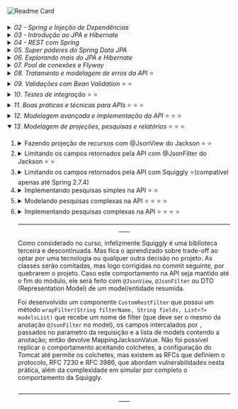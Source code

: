 ![Readme Card](https://github-readme-stats.vercel.app/api/pin?username=kako13&repo=algafood-api&show_icons=true&theme=codeSTACKr&hide_border=true&bg_color=00000000)
####

<details>
  <summary><i>02 - Spring e Injeção de Dependências</i></summary>
<ol>

<li>Por que aprender e usar Spring?</li>
<li>Conhecendo o ecossistema Spring</li>
<li>Spring vs Jakarta EE (Java EE)</li>
<li>Conhecendo o Spring Boot</li>
<li>

[Criando um projeto Spring Boot com Spring Initializr](https://start.spring.io)</li>
<li>Conhecendo o Maven e o pom.xml de um projeto Spring Boot</li>
<li>Criando um controller com Spring MVC (Hello World!)</li>
<li>Restart mais rápido da aplicação com DevTools</li>
<li>

[O que é injeção de dependências?](https://github.com/kako13/exemplo-di)</li>

<li> Conhecendo o IoC Container do Spring</li>
<li> Definindo beans com @Component</li>
<li> Injetando dependências (beans Spring)</li>
<li> Usando @Configuration e @Bean para definir beans</li>
<li> Conhecendo os pontos de injeção e a anotação @Autowired</li>
<li> Dependência opcional com @Autowired</li>
<li> Ambiguidade de beans e injeção de lista de beans</li>
<li> Desambiguação de beans com @Primary em um dos beans</li>
<li> Desambiguação de beans com @Qualifier</li>
<li> Desambiguação de beans com anotação customizada ⭐</li>
<li> Mudando o comportamento da aplicação com Spring Profiles (de ambiente à seleção implementações) ⭐</li>
<li><details>
  <summary><i>Criando métodos de callback do ciclo de vida dos beans</i></summary>
<ol>
Existem três formas possíveis:

* Através das anotações @PostConstructor e @PreDestroy:

```
    @PostConstruct
    public void init(){
        System.out.println("INIT " + notificador);
    }
    
    @PreDestroy
    public void destroy(){
        System.out.println("DESTROY " + notificador);
    }
```
* Através da anotações @Bean(initMethod = "init", destroyMethod = "destroy"), numa classe de configuração de um bean:

```
@Configuration
public class ServiceConfig {
    @Bean(initMethod = "init", destroyMethod = "destroy")
    public AtivacaoClienteService ativacaoClienteService(){
        return new AtivacaoClienteService();
    }
}
```
* Através da implementação das interfaces InitializingBean e DisposableBean:

```
public class AtivacaoClienteService implements InitializingBean, DisposableBean {

    @TipoDoNotificador(NivelUrgencia.SEM_URGENCIA) // via SMS
    @Autowired
    private Notificador notificador;

    @Override
    public void afterPropertiesSet() throws Exception {
        System.out.println("INIT " + notificador);
        // Qualquer lógica de inicialização adicional pode ser colocada aqui
    }

    @Override
    public void destroy() throws Exception {
        System.out.println("DESTROY " + notificador);
        // Qualquer lógica de destruição adicional pode ser colocada aqui
    }
}
```
</ol>
</details></li>

<li>Publicando e consumindo eventos customizados ⭐</li>
<li>

Configurando projetos Spring Boot com o [application.properties](https://docs.spring.io/spring-boot/docs/current/reference/html/application-properties.html)</li>
<li>Substituindo propriedades via linha de comando e variáveis de ambiente</li>
<li>Criando e acessando propriedades customizadas com @Value</li>
<li>Acessando propriedades com @ConfigurationProperties</li>
<li>Alterando a configuração do projeto dependendo do ambiente (com Spring Profiles) ⭐</li>
<li><details>
    <summary>Ativando o Spring Profile por linha de comando e variável de ambiente</summary>
<ol>

Linha de comando:
```
java -jar .\target\algafood-api-0.0.1-SNAPSHOT.jar --spring.profiles.active=development
```

Variável de ambiente:

Linux:
```
export SPRING_PROFILES_ACTIVE=production
```
Windows:
- Temporária
```
set SPRING_PROFILES_ACTIVE=production
```
- Permanente
```
setx SPRING_PROFILES_ACTIVE=production
```
</ol>
</details></li>
</ol>
</details>
<details>
  <summary><i>03 - Introdução ao JPA e Hibernate</i></summary>
<ol>

<li>Instalando o MySQL Server e MySQL Workbench (adotei o docker-compose.yaml)</li>
<li>O que é JPA e Hibernate</li>
<li>Adicionando JPA e configurando o Data Source</li>
<li>Mapeando entidades com JPA</li>
<li>Criando as tabelas do banco a partir das entidades</li>
<li>Mapeando o id da entidade para autoincremento</li>
<li>Importando dados de teste com import.sql</li>
<li>Consultando objetos do banco de dados</li>
<li>Adicionando um objeto no banco de dados</li>
<li>Buscando um objeto pelo id no banco de dados</li>
<li>Atualizando um objeto no banco de dados</li>
<li>Excluindo um objeto do banco de dados</li>
<li>Conhecendo o padrão Agregate do DDD</li>
<li>Conhecendo e implementando o padrão Repository (por agregate)</li>
<li>Conhecendo e usando o Lombok</li>
<li>Desafio: Lombok e repositório de restaurantes</li>
<li>Mapeando relacionamento com @ManyToOne e Dialeto</li>
<li>A anotação @JoinColumn (para nomear coluna de FK)</li>
<li>Propriedade nullable de @Column e @JoinColumn</li>
<li>Desafio: mapeando entidades (Forma Pagamento, Permissão, Cidade e Estado)</li>
</ol>
</details>
<details>
  <summary><i>04 - REST com Spring</i></summary>

<ol>

<li>O que é REST?</li>
<li><details>
    <summary>Conhecendo as constraints do REST</summary>
<ol>

- Cliente-servidor
- Sistema em camadas (desconhecida pelo cliente)
- Stateless
- Cache
- Interface uniforme
- Código sob demanda

</ol>
</details></li>

<li>Diferença entre REST e RESTful</li>
<li>Desenvolvedores de REST APIs puristas e pragmáticos</li>
<li>Conhecendo o protocolo HTTP</li>
<li>Usando o protocolo HTTP</li>
<li>Instalando e testando o Postman</li>
<li><details>
    <summary>8. Entendendo o que são Recursos REST</summary>
<ol>

- Singleton Resource
- Collection Resource

</ol>
</details></li>

<li>Identificando recursos REST</li>
<li>Modelando e requisitando um Collection Resource com GET</li>
<li>Desafio: collection resource de estados</li>
<li>Representações de recursos e content negotiation</li>
<li>Implementando content negotiation para retornar JSON e/ou XML</li>
<li>Consultando Singleton Resource com GET e @PathVariable</li>
<li>Customizando as representações XML e JSON com @JsonIgnore, @JsonProperty e @JsonRootName (Jackson para JSON e XML)</li>
<li>Customizando a representação em XML com Wrapper e anotações do Jackson</li>
<li>Conhecendo os métodos HTTP</li>
<li>Conhecendo os códigos de status HTTP</li>
<li>Definindo o status da resposta HTTP com @ResponseStatus</li>
<li>Manipulando a resposta HTTP com ResponseEntity</li>
<li>Corrigindo o Status HTTP para resource inexistente</li>
<li>Status HTTP para collection resource vazia: qual usar?</li>
<li>Modelando e implementando a inclusão de recursos com POST</li>
<li>Negociando o media type do payload do POST com Content-Type</li>
<li>Modelando e implementando a atualização de recursos com PUT</li>
<li>Modelando e implementando a exclusão de recursos com DELETE</li>
<li>Implementando a camada de domain services (e a importância da linguagem ubíqua)</li>
<li>Refatorando a exclusão de cozinhas para usar domain services</li>
<li>Desafio: modelando e implementando a consulta de recursos de restaurantes</li>
<li>Modelando e implementando a inclusão de recursos de restaurantes</li>
<li>Desafio: Modelando e implementando a atualização de recursos de restaurantes</li>
<li>Desafio: implementando serviços REST de cidades e estados</li>
<li>Analisando solução para atualização parcial de recursos com PATCH</li>
<li>Finalizando a atualização parcial com a API de Reflections do Spring</li>
<li>Introdução ao Modelo de Maturidade de Richardson (RMM)</li>
<li>Conhecendo o nível 0 do RMM (POX - Plain Old XML; podendo ser também em JSON)</li>
<li>Conhecendo o nível 1 do RMM (identificação de recursos)</li>
<li>Conhecendo o nível 2 do RMM (nível 1 + Verbos e códigos de Status HTTP; é o mais comum no mercado)</li>
<li>Conhecendo o nível 3 do RMM (nível 2 + HATEOS)</li>

</ol>
</details>

<details>
    <summary><i>05. Super poderes do Spring Data JPA</i></summary>
<ol>

<li>Implementando consultas JPQL em repositórios</li>
<li>Conhecendo o projeto Spring Data JPA (SDJ)</li>
<li>Criando um repositório com Spring Data JPA (SDJ)</li>
<li>Refatorando o código do projeto para usar o repositório do SDJ</li>
<li>Desafio: refatorando todos os repositórios para usar SDJ</li>
<li>Criando consultas com query methods</li>
<li>

[Usando as keywords para definir critérios de query methods](https://docs.spring.io/spring-data/jpa/docs/current/reference/html/#jpa.query-methods.query-creation)</li>
<li><details>
<summary>Conhecendo os prefixos de query methods</summary>
<ol>

- prefixos de consulta (find, get, read, stream, query)
- prefixo booleano (exists)
- totalizador (count)
- flags de limite (first, last, top2)

</ol>
</details></li>

<li>Usando queries JPQL customizadas com @Query</li>
<li>Externalizando consultas JPQL para um arquivo XML ⭐</li>


<li><details>
<summary>Implementando um repositório SDJ customizado ⭐</summary>
<ol>

1. Criar uma classe com o mesmo nome da interface SDJ Repository utilizada e adicionar o sufixo 'Impl', ex:
```
RestauranteRepository
```
criar classe:
```
RestauranteRepositoryImpl
```

2. Implementar consultas utilizando EntityManager, aplicando as logicas desejadas
3. Extrair uma interface desta nova classe adotando nomenclatura com prefixo Customized ou sufixo Queries, ex:
```
CustomizedRestauranteRepository
```
ou:
```
RestauranteRepositoryQueries
```
4. E na interface SDJ Repository em questão, herdar a nova interface

Desta forma o Spring conseguirá resolver e vincular a interface SDJ a implementação em tempo de compilação. 
Possibilitando que o dev note possíveis erros.
</ol>
</details>

<li>Implementando uma consulta dinâmica com JPQL</li>
<li>Implementando uma consulta simples com Criteria API</li>
<li>Adicionando restrições na cláusula where com Criteria API</li>
<li>Tornando a consulta com Criteria API com filtros dinâmicos ⭐</li>
<li>Conhecendo o uso do padrão Specifications (DDD) com SDJ ⭐</li>
<li>Implementando Specifications com SDJ ⭐</li>
<li>Criando uma fábrica de Specifications ⭐</li>
<li>Injetando o próprio repositório na implementação customizada e a anotação @Lazy ⭐</li>
<li>Estendendo o JpaRepository para customizar o repositório base ⭐</li>

</ol>
</details>

<details>
    <summary><i>06. Explorando mais do JPA e Hibernate</i></summary>
<ol>

<li>Mapeando relacionamento bidirecional com @OneToMany</li>
<li>Mapeando relacionamento muitos-para-muitos com @ManyToMany</li>

<li><details>
    <summary>Analisando o impacto do relacionamento muitos-para-muitos na REST API</summary>

Por se tratar de um relacionamento, ao desenvolver a alteração de um recurso, devemos considerar se estas relações devem ou não ser alteradas

Além disso, em no nosso caso temos um acúmulo de função por parte do Modelo de Representação de Domínio, pois ele também cumpre o papel de Modelo de Representação de Recurso.
E isso não é bom, pois como os modelos estão associados e temos diversos recursos, cada recurso tem a sua própria necessidade ao utilizar um Modelo de Representação.

Ou seja, as mudanças nos modelos pensando no domínio, podeão impactar o comportamento das APIs.


</details></li>

<li>Mapeando classes incorporáveis com @Embedded e @Embeddable</li>
<li>Testando e analisando o impacto da incorporação de classe na REST API</li>
<li>Mapeando propriedades com @CreationTimestamp e @UpdateTimestamp ⭐</li>
<li>Desafio: mapeando relacionamento muitos-para-um</li>
<li>Desafio: mapeando relacionamento um-para-muitos</li>
<li>Desafio: mapeando relacionamentos muitos-para-muitos</li>
<li><details>
    <summary>Entendendo o Eager Loading</summary>

Carregamento ansioso. Relacionamentos terminados em 'One'.

Eager Loading é o comportamento de carregar entidades relaciondas ao carregar a entidade em questão,
e não determina o número de consultas que serão realizadas, este será definindo pela inplementação JPA

Uma observação importante sobre o comportamento da anotação @JoinColumn(name = "cozinha_id", nullable = false) (not null ao criar a tabela), 
é que ela também possui a finallidade de alterar a forma que a implementção JPA irá gerar a consulta. Como realizar um join (inner join) ao invés de um left join,
já que é certo que a outra tabela possui um registro relacionado.

A ideia primeiramente é compreender o comportamento para que mais adiante a gente possa customizar de ocordo a necessidade.

</details></li>
<li><details>
    <summary>Entendendo o Lazy Loading</summary>

Carregamento preguiçoso. Relacionamentos terminados em 'Many'.

Many Loading é o comportamento de **não carregar** entidades relaciondas ao carregar a entidade em questão,
e não determina o número de consultas que serão realizadas, este será definindo pela inplementação JPA

As consultas dos relacionamentos são feitas conforme o uso, ou seja, sob demanda.

Mais adiante iremos customizar este comportamento de ocordo com a necessidade.

</details></li>
<li><details>
    <summary>Alterando a estratégia de fetching para Lazy Loading</summary>

Para atender e a configuração @ManyToOne(fetch = FetchType.LAZY) que colocamos no atributo Cozinha da Classe Restaurante, tivemos que utilizar a anotação 
@JsonIgnoreProperties({"hibernateLazyInitializer"}), que corresponde a ignorar a propriedade "hibernateLazyInitializer" do proxy Cozinha$HibernateProxy$
criado em tempo de execução pelo hibernate.  
</details></li>
<li><details>
    <summary>Alterando a estratégia de fetching para Eager Loading</summary>

Não é recomendado alterar a propriedade de um relacionamento que por padrão é Lazy (OneToMany e ManyToMany) para Eager. 
É importante avaliar com cautela se esta alteração é realmente necessária. Tenha cuidado ao utilizar, pois será feita 
uma nova consulta para cada registro de relacionamento que a entidade em questão possua, mesmo que não seja utilizado algum campo do relacionamento.
</details></li>
<li><details>
    <summary>Resolvendo o Problema do N+1 com fetch join na JPQL</summary>
 
Para reduzir o número de consultas desta situação, devemos utilizar o `JOIN FETCH` para carregar as relações `nullable = false` (`NOT NULL`), seja ManyToOne ou ManyToMany. 
E desta forma fazer apenas uma consulta para trazer os relacionamentos.
Para entidades `nullable = true`, devemos utilizar o `LEFT JOIN FETCH`.

_Quando utilizamos este tipo de abordagem em relacionamentos ManyToMany o resultado da consulta é um produto cartesiano, 
que é considerado e tratado pelo JPA, ou seja, devido à combinação a consulta gerada no banco de dados retorna um número 
maior de registros do que objetos retornados na API._
</details></li>


</ol>
</details>

<details>
    <summary><i>07. Pool de conexões e Flyway</i></summary>
<ol>
<li><details>
    <summary>Entendendo o funcionamento de um pool de conexões</summary>
    
Componente de software que gerencia um conjunto de conexões com o banco de dados para reutilização, onde é possível 
determinar o mínimo e máximo de conexões ativas. Ao iniciar a aplicação o pool já disponibiliza um conjunto de conexões, 
e após isso apenas gerencia, sem encerrar as conexões, apenas quando estas são excedentes. Isso reduz o tempo e 
processamento que seriam gastos com a abertura e fechamento de conexões. Existem mais configurações e particularidades 
a depender da solução adotada.
 
</details>
</li>
<li>Conhecendo o Hikari: a solução padrão de pool de conexões no Spring Boot</li>
<li>Configurando o pool de conexões do Hikari ⭐</li>
<li>Schema generation em produção não é uma boa prática</li>
<li>Flyway: ferramenta de versionamento de schemas de banco de dados (incremental)</li>
<li>Adicionando o Flyway no projeto e criando a primeira migração</li>
<li>Evoluindo o banco de dados com novas migrações</li>
<li>Criando migrações complexas com remanejamento de dados ⭐</li>
<li><details>
    <summary>Criando migração a partir de DDL gerado por schema generation ⭐</summary>

_*Ao utilizar este recurso deve-se editar o tamanho dos campos gerados automaticamente no `ddl.sql`. Tem melhor 
utilizadade como template, criando uma estrutura com os nomes, obrigatoriedades, chaves unicas, entre outros.*_
</details>
</li>
<li><details>
    <summary>Adicionando dados de testes com callback do Flyway ⭐</summary>

`insert ignore` é um recurso do MySql com similarem em outros bancos de dados, ele ignora os erro durante os inserts do 
afterMigrate.sql de forma que, caso sejam inseridos novos dados de teste eles não serão excluídos quando iniciar a aplicação e rodar as migrações.

Já no nosso caso, adotamos o contole manual, para que a massa de testes esteja sempre no mesmo estado e o comportamento fique parecido
com quando utlilizamos o import.sql.
</details>
</li>
<li><details>
    <summary>Reparando migrações com erros ⭐</summary>

Em ambiente de desenvolvimento, basta excluir o registro da migration com que falhou da tabela do Flyway, corrigir o 
ponto com erro e iniciar/reiniciar a aplicação.
Caso não tenha acesso à base de dados, é possível utilizar o plugin do flyway através do maven.

**Em produção, caso ocorra algum problema no meio de uma migration, é necessário desfazer o que já foi realizado pelos
scripts que não apresentaram erro, além dos passos anteriores.**

</details>
</li>
<li><details>
    <summary>Desafio: Criando migrações e mapeando as entidades Pedido e ItemPedido ⭐</summary>

As entidades foram mapeadas e as anotações foram utilizadas para aproveitar a estrutura do DDL generation para migrações.
Através das seguintes configurações:

    #Criar scripts DDL com base no 'mapeamento das classes', e popular banco com base no import.sql ou afterMigrate.sql
    spring.jpa.properties.javax.persistence.schema-generation.scripts.action=create
    spring.jpa.properties.javax.persistence.schema-generation.scripts.create-target=src/main/resources/db/ddl.sql

Após concluir as migrações, as anotações de definição dos campos foram retiradas, permanecendo apenas anotações de nomenclatura, 
que precisam mapear as tabela sem alterar o nome do atributo da classe. Isso mantém a semântica do código e o estado da tabela. 
E também foram preservadas as definições de obrigatoriedade, já que a configuração `nullable=true`, influencia nas consultas geradas pelo framework. 

</details>
</li>

_*Não se deve utilizar dados de testes em migrações, comandos DML são utilizados **apenas em casos de migração de dados 
por conta de alguma alteração.** Consultar aulas 8 e 10._

</ol>
</details>
<details>
    <summary><i>08. Tratamento e modelagem de erros da API</i> ⭐</summary>
<ol>

<li>Introdução ao tratamento e modelagem de erros</li>
<li><details>
    <summary>Lançando exceções customizadas anotadas com @ResponseStatus ⭐</summary>

Esta abordagem separa as anotações de ResponseStatus entre a possíveis exceptions e o controller. Para um poc pode fazer 
sentido. Mas tem como ponto negativo a mistura (o contato) de classes de negócio com a camada web, além de não podermos 
incluir um body quando cair em alguma das exceptions anotadas.

</details>
</li>
<li><details>
    <summary>Lançando exceções do tipo ResponseStatusException ⭐</summary>

Estas exceptions já contém o código de retorno imbutido, como a `ServerWebInputException`, elas são úties para ganhar 
agilidade no desenvolvimento para não ter que criar as exceptions customizadas. E utilizando a `ResponseStatusException`, que é mais genérica, pode-se determinar 
o código de retorno da requisição. 


</details>
</li>
<li><details>
    <summary>Estendendo ResponseStatusException ⭐</summary>

A vantagem desta abordagem é que quem lança a exception consegue definir o código HTTP de retorno. Podendo até mesmo 
apenas uma classe de exceção ficar responsável por qualquer retorno com código HTTP, de forma centralizada, vez que ele 
pode ser passado.
A desvantagem é que a passagem do código ficaria numa classe de serviço/negócio.
_Mas essa não será a aboradagem do curso_
</details>
</li>
<li>Simplificando o código com o uso de @ResponseStatus em exceptions ⭐</li>
<li>Desafio: refatorando os serviços REST</li>
<li>Analisando os impactos da refatoração</li>
<li><details>
    <summary>Criando a exception NegocioException ⭐</summary>

Agora com uma nova exception `NegocioException` anotada com `@ResponseStatus(code = HttpStatus.BAD_REQUEST)`, agora 
ciente das possíveis exceptions dos serviços de cada entidade, é na camada web (controllers) que devemos **pensar melhor** 
nos códigos de retorno da API e determinar se é um erro de negócio.
</details></li>
<li>Desafio: usando a exception NegocioException</li>
<li><details>
    <summary>Afinando a granularidade e definindo a hierarquia das exceptions de negócios ⭐</summary>

Para sabermos qual a melhor granularidade das exceptions do projeto devemos saber se, quem vai consumir os métodos da classe 
de serviço (controller) precisa saber reagir de forma diferente caso o método falhe e gere uma exception. Se sim, é o caso 
de aumentar a granularidade e gerar exceptions mais específicas. No nosso caso, precisamos saber qual foi o problema de forma específica, 
para definirmos qual o código HTTP será retornado.

</details></li>
<li>Desafio: lançando exceptions de granularidade fina</li>
<li><details>
    <summary>Tratando exceções em nível de controlador com @ExceptionHandler ⭐</summary>

Agora é possível atribuir um body combinando com o código de retorno que desejarmos.
O ExceptionHandler de EntidadeNaoEncontradaException só considera a hierarquia da exception declarada na sua anotação para tratar dentro do seu método, 
quando a "causa" (Throwable `cause`) é utilizada no dentro `catch`. Do contrário, ele vai desconsiderar a exception e 
vai seguir o fluxo dentro do `catch`, ou seja, retornando o código determinado na anotação da classe 
NegocioException e utilizando o modelo de representação padrão do Spring.

Por isso, para não deixar de utilizar a "causa" (Throwable `cause`), criamos um ExceptionHandler de NegocioException.
Desta forma poderemos atribuir um body customizado, o que não era possível até então, e determinar no método o código de retorno,
que antes estava na anotação da exception.

Foi criado um modelo de representação de nome Problema para os erros da API
</details></li>
<li>Tratando exceções globais com @ExceptionHandler e @ControllerAdvice ⭐</li>
<li>Desafio: implementando exception handler ⭐</li>
<li><details>
    <summary>Criando um exception handler global com ResponseEntityExceptionHandler ⭐</summary>

Global neste caso, por conta de cobrir diversas exceptions diferenctes:


- `HttpRequestMethodNotSupportedException`
- `HttpMediaTypeNotSupportedException`
- `HttpMediaTypeNotAcceptableException`
- `MissingPathVariableException`
- `MissingServletRequestParameterException`
- `MissingServletRequestPartException`
- `ServletRequestBindingException`
- `MethodArgumentNotValidException`
- `NoHandlerFoundException`
- `AsyncRequestTimeoutException`
- `ErrorResponseException`
- `ConversionNotSupportedException`
- `TypeMismatchException`
- `HttpMessageNotReadableException`
- `HttpMessageNotWritableException`
- `BindException`

E neste caso pode ou não retornar um modelo de representação padrão, a depender da versão do framework. O curso propõe a versão 
2.1.7 do Spring Boot, e o corpo da resposta retorna vazio. Enquanto no meu caso, usando a versão 3.1.3 já existem o seguinte modelo padrão:

```
{
"type": "about:blank",
"title": "Unsupported Media Type",
"status": 415,
"detail": "Content-Type 'application/xml;charset=UTF-8' is not supported.",
"instance": "/cidades/5"
}
```
</details></li>
<li>Customizando o corpo da resposta padrão de ResponseEntityExceptionHandler ⭐ ⭐</li>
<li><details>
    <summary> Conhecendo a RFC 7807 (Problem Details for HTTP APIs) ⭐</summary>

 Tem como benefício indicar ao cliente de form 
Especificações:
- [JSON:API](https://jsonapi.org)
```
{
  "errors": [
    {
      "status": "422",
      "source": { "pointer": "/data/attributes/firstName" },
      "title":  "Invalid Attribute",
      "detail": "First name must contain at least two characters."
    }
  ]
}
```
- [vnd.error](https://github.com/blongden/vnd.error)
```
{
    "message": "Validation failed",
    "path": "/username",
    "logref": 42,
    "_links": {
        "about": {
            "href": "http://path.to/user/resource/1"
        },
        "describes": {
            "href": "http://path.to/describes"
        },
        "help": {
            "href": "http://path.to/help"
        }
    }
}
```
- [Problem Details for HTTP APIs](https://datatracker.ietf.org/doc/html/rfc7807) (RFC 7807)
```
{
  "status": 400,
  "type": "https://algafood.com.br/recurso-em-uso"
  "title": "Recurso em uso"
  "detail": "Não foi possivel excluir a cozinha de código 8, porque ela está em uso"
  "instance": "/cozinhas/8/erros/98204983'
}
```

</details></li>
<li>Padronizando o formato de problemas no corpo de respostas com a RFC 7807 ⭐ ⭐</li>
<li>Desafio: usando o formato de problemas no corpo de respostas</li>
<li>Customizando exception handlers de ResponseEntityExceptionHandler ⭐ ⭐</li>
<li><details>
    <summary>Tratando a exception InvalidFormatException na desserialização ⭐ ⭐ ⭐</summary>

Foi a adicionada a dependência `commons-lang3` do apache:
```
<dependency>
    <groupId>org.apache.commons</groupId>
    <artifactId>commons-lang3</artifactId>
</dependency>
```

Desta forma foi possível utilizar o método `ExceptionUtils.getRootCause(ex)` que devolve um `Throwable`, e caso ele seja
do tipo `InvalidFormatException` (o caso de preenchimento de tipo de dado inválido) é chamado o método que trata esta 
exception. E nele recuperamos do rootCause, ou seja, da exception, o campo em questão atravé do método `ex.getPath()` e `reference.getFieldName()`.
Então iteramos para formar a hierarquia dos campos intercalando com ponto `'.'`, quando existente, para preencher 
na mensagem de erro.
</details></li>
<li><details>
    <summary>Habilitando erros na desserialização de propriedades inexistentes ou ignoradas ⭐ ⭐</summary>

Por padrão a jackson ignora o envio de campos inexistentes no modelo. Este comportamento pode ser alterado adicionado a 
configuração `spring.jackson.deserialization.fail-on-unknown-properties=true` no application.properties. Desta forma será
lançada a exception `HttpMessageNotReadableException` ao invés de ignorar.

Por outro lado, por padrão a jackson permite o envido de campos anotado com `@JsonIgnore` no modelo (ao invés de bloquear).
Este comportamento pode ser alterado com a configuração `spring.jackson.deserialization.fail-on-ignored-properties=true` no application.properties, desta forma, se um campo que deve 
ser ignorado for enviado será lançada a exception `HttpMessageNotReadableException`.

Ambos os casos são tratados pelo nosso `ApiExceptionHandler`.
</details></li>

<li><details>
    <summary>Desafio: tratando a PropertyBindingException na desserialização ⭐</summary>


Foi implementado o método `handlePropertyBindingException` que tratará da mesma forma os campos com `@JsonIgnore` e
com campos inexistentes, caso sejam enviados. Ou seja trata tanto quando a causa é `IgnoredPropertyException` quanto 
`UnrecognizedPropertyException`. 
</details></li>

<li><details>
    <summary>Lançando exception de desserialização na atualização parcial (PATCH) ⭐ ⭐ ⭐</summary>

Este método utiliza o ObjectMapper para deserializar o corpo da requisição, então para deixar com o mesmo 
comportamento dos demais foram feitas adaptações.

Primeiramento parametrizamos o ObjectMapper para passar a falhar (retornar cod 500) quando for 
informado um campo anotado com `@JsonIgnore`:
- `objectMapper.configure(DeserializationFeature.FAIL_ON_IGNORED_PROPERTIES, true);`

Para falhar ao passar um campo que não faz parte do nosso modelo de representação, este já é o comportamento padrão, foi 
declarado para deixar explícito o comportamento:

- `objectMapper.configure(DeserializationFeature.FAIL_ON_UNKNOWN_PROPERTIES, true);`  

Quanto ao fluxo de exception:

Após as alterações acima, ao passarmos um campo desconhecido ou ignorado, retorna 500. E ainda que apresente a exception 
`IgnoredPropertyException`, a causa na stack de retorno é uma `IllegalArgumentException`. Portanto, fizemos a tradução, 
para que fosse lançada a `HttpMessageNotReadableException`. Desta forma é seguido o fluxo da `PropertyBindingException` 
(super classe das exceptions `IgnoredPropertyException` e `UnrecognizedPropertyException`) no ControllerAdvice (Exception Handler).

Benefício:
- Desta forma não foi necessário criar mais um handler para tratar este caso em especial.

Foi necessário também uma instância de `ServletServerHttpRequest` com base numa request recuperada do framework, para atender
a assinatura não depreciada da exception `HttpMessageNotReadableException`.

</details></li>
<li><details>
<summary>Desafio: tratando exception de parâmetro de URL inválido ⭐</summary>

TypeMismatchException é lançada em caso de erros em propriedades para instanciação de beans.
MethodArgumentTypeMismatchException é mais específica, é lançada em caso de erros de tipo de parâmetros em métodos.

1. MethodArgumentTypeMismatchException é um subtipo de TypeMismatchException

2. ResponseEntityExceptionHandler já trata TypeMismatchException de forma mais abrangente

3. Então, especializamos o método handleTypeMismatch e verificamos se a exception
   é uma instância de MethodArgumentTypeMismatchException

4. Se for, chamamos um método especialista em tratar esse tipo de exception

5. Poderíamos fazer tudo dentro de handleTypeMismatch, mas preferi separar em outro método

</details></li>
<li>Desafio: tratando a exceção NoHandlerFoundException ⭐</li>
<li><details>
<summary>Desafio: tratando outras exceções não capturadas ⭐</summary>

É importante colocar o printStackTrace (pelo menos por enquanto, que não estamos fazendo logging) para mostrar a 
stacktrace no console. Se não fizer isso, você não vai ver a stacktrace de exceptions que seriam importantes para você, 
especialmente durante a fase de desenvolvimento

A exception foi estimulada e lançada propositadamente via controller para fins de teste no método POST de cidades.
</details></li>
<li><details>
<summary>Estendendo o formato do problema para adicionar novas propriedades ⭐</summary>

Agora é possível passar uma indicação mais específica ao consumidor caso ocorra algum erro.

Foi adicionada a propriedade userMessage ao Problem. E para o caso em que a mensagem já está explicativa o bastante para
o consumidor da API, foi definido como userMessage o mesmo conteúdo do detail.
</details></li>
<li>Desafio: estendendo o formato do problema ⭐</li>


#
###### Resumo:

###### Como devolver codigo de Status HTTP e a mensagem a partir de exceptions de duas formas: 
###### - Utilizando a anotação `@ResponseStatus` nas exceptions
###### - Utilizando as classes de exceção `ResponseStatusException`, vide `Ctrl+h`
###
###### Abordando as exceptions:
###### - Afinamos a granularidade e definimos uma hierarquia das exceptions de negócio
###### - Utilizamos @ExceptionHandler em métodos para tratar exceções em nível de controlador
###### - Foi criado um modelo de representação de nome Problema para os erros da API
###### - Utilizamos @ControllerAdvice na classe ApiExceptionHandler para tratar exceções em nível **global**
###### - Criamos ExceptionHandler para exceptions que não são customizadas (do 'framework')
###### - Criamos um exception handler global com ResponseEntityExceptionHandler
###### - Customizamos o corpo de resposta de erro padrão através ResponseEntityExceptionHandler
###### - Padronizamos o formato de problemas no corpo de respostas com a RFC 7807
###### - Tratamos a exception InvalidFormatException na desserialização de forma mais específica
###### - Tratamos as possíveis exceptions forma mais específica
###### - "Estendemos" a especificação do Problem Details adicionando uma nova propriedade 


</ol>
</details>
<details>
    <summary><i>09. Validações com Bean Validation</i> ⭐ ⭐</summary>
<ol>

<li><details>
<summary>Validação do modelo com Bean Validation ⭐</summary>

A partir da versão 2.3.x do Spring, o Bean Validation (e outras bibliotecas de validação) não é adicionado automaticamente 
como dependência do pacote spring-boot-starter-web. Logo, deve-se adicionar o starter da dependência em questão manualemnte.

```
<dependency>
   <groupId>org.springframework.boot</groupId>
   <artifactId>spring-boot-starter-validation</artifactId>
</dependency>
```

</details></li>
<li><details>
<summary>Adicionando constraints e validando no controller com @Valid ⭐</summary>

Quando tentamos adicionar um novo Restaurante, através do verbo POST, sem informar o campo 'nome' ou infomando como 'null'.
Recebemos o código de retorno 500 e a exception DataIntegrityViolationException é lançada, por conta do campo ser obrigatório (not null)
no banco.
Quando adicionamos @NotNull na propriedade 'nome' do Problem e fazemos a mesma requisição, recebemos como código de retorno
500 e a exception lançada é a DataIntegrityViolationException.
Então ao anotarmos o parâmetro Restaurante, que é RequestBody do método do controller, com o @Valid, passamos a receber o 
código 400

</details></li>
<li><details>
<summary>Desafio: tratando exception de violação de constraints de validação ⭐ ⭐</summary>

Foi implementado o método `handleMethodArgumentNotValid` da interface `ResponseEntityExceptionHandler`.
</details></li>
<li><details>
<summary>Estendendo o Problem Details para adicionar as propriedades com constraints violadas ⭐</summary>

Foi incluída a seguinte propriedade e inner class no Problem:

```
    private List<Field> fields;

    @Getter
    @Builder
    public static class Field {
        private String name;
        private String userMessage;
    }
```

A exception `MethodArgumentNotValidException` nos fornece um `BindingResult` através do método `ex.getBindingResult()`,
e este armazena dados sobre as propriedades violadas, como o nome do campo, valor e etc.

Desta forma é possível preencher o novo atributo do Problem, uma lista de Fields, com o que obtemos do bindingResults:
```
List<FieldError> fieldErrors = bindingResult.getFieldErrors();
```
</details></li>
<li><details>
<summary>Conhecendo e adicionando mais constraints de validação no modelo ⭐</summary>

Existe uma implementação Hibernate do Bean Validation, [Hibernate Validator](https://docs.jboss.org/hibernate/stable/validator/reference/en-US/html_single/#preface)
que possui algumas funcionalidades depreciadas, já que nas versões atuais o Bean Validation já trazia algumas funcionalidades
que só existiam no hibernate. O Hibernate validator também possui funcionalidades por região, como `@CPF`, `@CNPJ` no caso
do Brasil.

De qualquer forma, é melhor priorizar as funcionalidades do Bean Validation do Spring.

Conhecemos as notações:

- `@NotNull`
- `@NotEmpty` 
- `@NotBlank`
- `@PositiveOrZero`
- `@DecimalMin("1")`
</details></li>
<li><details>
<summary>Validando as associações de uma entidade em cascata ⭐</summary>

Adicionada a anotação `@Valid` na propriedade que também possui atributos anotados para serem validados.

</details></li>
<li><details>
<summary>Agrupando e restringindo constraints que devem ser usadas na validação ⭐</summary>

A ideia de agrupar validações, funciona como uma "marcação" em nossas anotações.

Para criar um grupo de validação basta criar um interface e nela declarar uma nova interface:
```
public interface Groups {

    interface CadastroRestaurante {}
}
```

Podemos agrupar validações através dos 'Groups' que podem ser informados nas anotações de validação como `@NotNull`, 
`@NotBlank` e afins, exceto o `@Valid`. Como no exemplo:

```
    @NotBlank(groups = Groups.CadastroRestaurante.class)
    @Column(nullable = false)
    private String nome;

    @PositiveOrZero(groups = Groups.CadastroRestaurante.class)
    @Column(name = "taxa_frete", nullable = false)
    private BigDecimal taxaFrete;

    @Valid
    @NotNull(groups = Groups.CadastroRestaurante.class)
    @ManyToOne
    @JoinColumn(name = "cozinha_id", nullable = false) //"num_idt_cozinha" definindo nome da coluna
    private Cozinha cozinha;
```

E depois no controller **ao invés** de anotar o parâmetro do RequestBody com ~~`@Valid`~~, utilizaremos o `@Validated` passando
o Groups como parâmetro:

```
 @PostMapping
 @ResponseStatus(HttpStatus.CREATED)
 public Restaurante adicionar(@RequestBody @Validated(Groups.CadastroRestaurante.class) Restaurante restaurante) {
     try {
         return cadastroService.salvar(restaurante);
     } catch (CozinhaNaoEncontradaException e) {
         throw new NegocioException(e.getMessage(), e.getCause());
     }
 }
```
Isso quer dizer que ao validar o representation model recebido na requisição, o fluxo de validação ocorrerá apenas nas 
propriedades anotadas com o mesmo Group da anotação `@Validated` um nível acima, ou seja, no controller.

Nos casos em que **não for informado** um `@Validated` e o grupo, a aplicação irá adotar um grupo `Default.class` por padrão.
Logo, qualquer anotação bean validation por padrão utiliza o grupo `Default.class`.
</details></li>
<li><details>
<summary>Convertendo grupos de constraints para validação em cascata com @ConvertGroup ⭐ ⭐ ⭐</summary>

Com o tempo o número de Groups pode crescer e isso provavemente vai causar um acúmulo de Groups em algum atributo de alguma 
que seja informada em mais de uma requisição. 

Então mudamos a abordagem voltando o `@Validated` do parâmetro RequestBody do controller para `@Valid`, e dentro do Restaurante 
retiramos os Groups das anotações também, ou seja, agora temos o Group 'Default.class' validando o Restaurante. Enquanto que 
na Cozinha dexamos o Group `@NotNull(groups = Groups.CozinhaId.class)` na propriedade `id`.

Agora na propriedade Cozinha da classe Restaurante utilizamos o `@ConvertGroup(from = Default.class, to = Groups.CozinhaId.class)`.
Isso significa que ao passar um Restaurante numa requisição o fluxo de validação vai considerar apenas as propriedades anotadas 
com `Groups.CozinhaId.class` na Cozinha.  
</details></li>
<li>Desafio: adicionando constraints de validação no modelo</li>
<li>Customizando mensagens de validação na anotação da constraint</li>
<li><details>
<summary>Customizando e resolvendo mensagens de validação globais em Resource Bundle ⭐ ⭐ ⭐</summary>

Criamos um `messages.properties` para centralizar as mensagens de erro de validação de modelo.

Nesta abordagem a precedência é por especificidade, e podemos utilizar placeholders:

```
//Mais específico
NotBlank.restaurante.nome=Nome do restaurante é obrigatório
NotBlank.cozinha.nome=Nome de cozinha é obrigatório
NotBlank.nome=Informe um nome, pois o campo é obrigatório

//Menos especifico
NotBlank={0} é obrigatório

//Placeholders menos específico
nome=O campo nome

//Placeholders mais específico
restaurante.nome=Nome do restaurante
cozinha.nome=Nome da cozinha
estado.nome=Nome do estado
```

E no método handle do bean validation `handleMethodArgumentNotValid` montamos a mensagem para passar no 
userMessage da seguinte forma:

```
List<Problem.Field> fields = fieldErrors.stream()
       .map(fieldError -> {

           String message = messageSource.getMessage(fieldError, LocaleContextHolder.getLocale());

           return Problem.Field.builder()
               .name(fieldError.getField())
               .userMessage(message)
               .build();
       })
       .collect(Collectors.toList());
```
</details></li>
<li>Desafio: customizando mensagens de validação</li>
<li><details>
<summary>Resolvendo mensagens de validação com Resource Bundle do Bean Validation ⭐ ⭐ ⭐</summary>

O Bean Validation ao lançar a exception de validação busca a mensagem num resource bundle. O `messages.properties` é o resource
bundle do **Spring**, já os arquivos de propriedades localizados na dependência `org.hibernate.validator:hibernate-validator:8.0.1.Final`:
- `ValidationMessages.properties` (Inglês)
- `ValidationMessages_pt.properties` (Português)
- `ValidationMessages_pt_BR.properties` (Complemento pt-br)

São 'resource bundle' do **Bean Validation**.

Desta forma a mensagem é primeiramente resolvida nos arquivos `ValidationMessages`, e depois é resolvida e sobrescrita (caso necessário) no 
`messages.properties`, o que resulta num **efeito de precedência do properties do Spring**. Mesmo sobrescrevendo o arquivo `ValidationMessages.properties`.

Da mesma forma, passar a chave da mensagem (independente arquivo properties) no parâmetro da anotação `@PositiveOrZero(message = "{TaxaFrete.invalida}")`, 
não tem efeito, caso a mensagem já tenha sido resolvida no resource bundle do Spring.

_Na versão 3.1.3 do Spring que estou utilizando, ao tentar sobrescrever o `jakarta.validation.constraints.PositiveOrZero.message=minha msg`
no `messages.properties`, já funcionou, diferente do comportamento apresentado na versão da aula. De qualquer forma a sobrescrita do resource 
bundle `ValidationMessages.properties` funcionou normalmente_

</details></li>
<li><details>
<summary>Usando o Resource Bundle do Spring como Resource Bundle do Bean Validation ⭐ ⭐ ⭐</summary>

Criamos uma classe de configuração com um método que retorna um bean de `LocalValidatorFactoryBean`, para fazer a 
integração e configuração do Bean Validation com o Spring. E nele determinamos se o MessageSource será o do Spring ou do 
Bean validation:
```
@Configuration
public class ValidationConfig {

    @Bean
    public LocalValidatorFactoryBean validator(MessageSource messageSource) {
        LocalValidatorFactoryBean bean = new LocalValidatorFactoryBean();
        bean.setValidationMessageSource(messageSource); // com messages.properties
        return bean;

    }
}
```
Se informada a linha: 
`bean.setValidationMessageSource(messageSource);`, será utilizado o `messages.properties` do spring, do contrário será 
utilizado o `ValidationMessages.properties`, seja ele do `org.hibernate.validator:hibernate-validator` ou um novo que o sobrecreva. 
</details></li>

<li><details>
<summary>Criando constraints de validação customizadas usando composição ⭐ ⭐ ⭐</summary>

Sobre o comportamento para anotações customizadas.
Se (a anotação customizada for anotada por uma anotação do framework & a anotação do framework já possuir uma msg no messages.properties)
      mesmo definindo uma msg para a anotação customizada, será devolvida a mensagem da anotação do framework
      
Existe uma **[issue](https://github.com/spring-projects/spring-framework/issues/20519)** aberta para o caso. Mas acabo de testar e mesmo hoje permanece este comportamento.
</details></li>

<li><details>
<summary>Criando constraints de validação customizadas com implementação de ConstraintValidator ⭐ ⭐ ⭐</summary>

Criamos uma anotação customizada que verifica se a taxa frete é multiplo do número passado na anotação `@Multiplo`.
Para isso foi necessário criar uma classe que implementará a lógica de validação, `MultiploValidator`. Ela implementa a 
interface `ConstraintValidator<Multiplo, Number>` especificando a própria anotação e o tipo de dado passado. E devemos 
implementar obrigatoriamente o método `isValid`, para a lógica de validação. E opcionalmete o método `initialize`, quando 
for necessário recuperar alguma informação passada na anotação, como o número.

Quanto a mensagem da constraint, pode ser definida na "classe" da anotação, na anotação sobre a propriedade, ou através do
messages.properties, que neste caso, é utilizado pelo Bean Validation, recuperando os parâmetros:
```
Multiplo={0} deve ser um valor múltiplo de {1}.
```
Podendo utilizar as variações aprendidas nas aulas anteriores.
O valor `{0}` é referente ao nome da propriedade, e o `{1}` recebe o parâmetro passado na anotação.
</details></li>

<li>Criando constraints de validação customizadas em nível de classe ⭐ ⭐ ⭐</li>

<li><details>
<summary>Ajustando Exception Handler para adicionar mensagens de validação em nível de classe ⭐ ⭐ ⭐</summary>

Agora ao invés de pegarmos os erros pelo `bindingResult.getFieldErrors();`, utilizamos `bindingResult.getAllErrors()`,
já que a notação é em nivel de classe, não mais em nível de propriedades (campos/atributo). Por isso alteramos o nome da
propriedade `fields` para `objects`, já que estendemos a especificação do 'Problem Details' alinhando com o nosso uso e 
este campo não faz parte da especificção.

Passamos a receber `null` no campo `name` do Problem de retorno.

Para corrijir o comportamento, durante a iteração dos erros, fizemos um teste (if) verificando, `objectError instanceof FieldError`, 
caso sim fazemos o cast para `FieldError` para continuar com o comportamento das demais validações, com o nome da 
propriedade (campo/atributo) no campo `name` do Problem de retorno:
```
if (objectError instanceof FieldError) {
   name = ((FieldError) objectError).getField();
}
```

Para facilitar na customização da mensagem, a descoberta da ordem dos argumentos passados na anotação utilizar pode ser 
feita apresentando todos os argumentos na mensagem do messages.properties: 
```
ValorZeroIncluiDescricao={0} - {1} - {2} - {3} - valor zero inclui descricao
```
No caso foi utilizado a partir do indice '1', pois a primeira posição vem nula.

O Spring sempre nos da sugestão de nomes no console para utilizarmos como placeholders quando a exception é resolvida pelo
`MethodArgumentNotValidException`:

```
[Error in object 'restaurante': codes [ValorZeroIncluiDescricao.restaurante,ValorZeroIncluiDescricao];
```
</details></li>

<li><details>
<summary>Executando processo de validação programaticamente ⭐ ⭐ ⭐</summary>


Como no método `PATCH` do controller de restaurantes não recebemos um Restaurante e sim um Map. Pois queremos apenas uma
atualização parcial de um Restaurante. Se utilizassemos esta classe, as validações existentes não iriam permitir o registro,
barrariam a tentativa.

Também não é possível fazer a validação com a anotação `@Valid` sobre o Map.
Por isso criamos o seguinte método para a validação programática das propriedades que recebermos de um Restaurante utilizando
`BeanPropertyBindingResult` e `SmartValidator`:

```
 @Autowired
 private SmartValidator validator;
 
 private void validate(Restaurante restaurante, String objectName) {
     BeanPropertyBindingResult bindingResult = new BeanPropertyBindingResult(restaurante, objectName);
     validator.validate(restaurante, bindingResult);
     if (bindingResult.hasErrors()) {
         throw new ValidacaoException(bindingResult);
     }
 }
```
Para validar o candidato a restaurante atualizado antes da camada de persistencia.

Também criamos e lançamos a nova exception `ValidacaoException(bindingResult)` que recebe o bindingResult, para evitar
lançar a `MethodArgumentNotValidException` devido à complexidade para instanciá-la, sendo que também poderíamos aproveitá-la 
no nosso ExceptionHandler. 

Desta forma ainda resta o tratamento desta nova exception `ValidacaoException` no ExceptionHandler para manter o 
comportamento como as demais validações. 
</details></li>

<li>Desafio: tratando a exception customizada de validações programáticas ⭐ ⭐ ⭐</li>
</ol>
</details>

<details>
    <summary><i>10. Testes de integração</i> ⭐ ⭐</summary>
<ol>

<li>Introdução aos Testes de Integração e Testes de APIs</li>
<li>Preparando o projeto para testes de integração</li>
<li><details>
<summary>Criando e rodando um teste de integração com Spring Boot, JUnit e AssertJ ⭐</summary>



Realizamos testes de integração com um caso **positivo e negativo** chamando a classe de serviço de Cozinha. Validando o que
o a aplicação **faz e não faz**. Cada teste deve ser dividido em três partes:

- cenário (preparação de objetos)
- ação (tentar cadadastrar)
- validação (verificar se objeto cadastrado está nulo ou e com o id nulo)

Quanto ao número de validações (asserts), não necessariamente será apenas um por método. Pois para assegurar o estado de 
determinados objetos ao término de um processo, pode ser necessário mais de uma asserção
(`assertThat`, `assertThatThrownBy`, ...). 


_Sobre o JUnit 5
Alterações são necessárias para quem utiliza uma versão do Spring Boot superior a 2.4.0 (3.1.3 no meu caso), a qual
utiliza o JUnit 5 com padrão ao invés do JUnit 4._

_Sobre a classe de testes
Em nossa classe de testes a CadastroCozinhaIntegrationTests, removemos o @Test(expected = ConstraintViolationException),
deixando somente a annotation @Test._

_Fizemos a asserção da ConstraintViolationException via método assertThrows classe Assertions, ficando da seguinte forma:_

Utilizando o JUnit 5 - Jupiter Asserts:
```
 @Test
 public void deveFalhar_QuandoCadastrarCozinhaSemNome_JUnitJupiter() {
     //cenario
     Cozinha novaCozinha = new Cozinha();
     novaCozinha.setNome(null);
     //ação e validação
     ConstraintViolationException erroEsperado =
             Assertions.assertThrows(ConstraintViolationException.class, () -> {
                 cadastroCozinha.salvar(novaCozinha);
             });
     //validação
     Assertions.assertEquals(ConstraintViolationException.class, erroEsperado.getClass());
 }
```

Utilizando o `assertj` Assertions:

```
 @Test
 public void testarCadastroCozinhaSemNome() {
     //cenario
     Cozinha novaCozinha = new Cozinha();
     novaCozinha.setNome(null);
     
     //ação e validação
     assertThatThrownBy(() -> {
         cadastroCozinha.salvar(novaCozinha);
     }).isInstanceOf(ConstraintViolationException.class).isNotNull();
 }
```

Combinado o JUnit 5 - Jupiter Asserts e `assertj` Assertions:

```
 @Test
 public void testarCadastroCozinhaSemNome() {
     //cenario
     Cozinha novaCozinha = new Cozinha();
     novaCozinha.setNome(null);
     //ação e validação
     ConstraintViolationException erroEsperado =
             Assertions.assertThrows(ConstraintViolationException.class, () -> {
                 cadastroCozinha.salvar(novaCozinha);
             });
     //validação
     assertThat(erroEsperado).isNotNull();
 }
```
</details></li>


<li><details>
<summary>Escrevendo bons nomes de testes ⭐ ⭐ ⭐</summary>

Neste ponto a coisa é meio que livre com relação conveção Java de nomenclatura de métodos, podendo conter separadores,
como um opcional, sem seguir completamente o CamelCase, misturando inglês e português em alguns casos. O mais importante
é adotar um padrão e seguí-lo em todo o projeto. Alguns padrões mais utilizados:
- testar, **_testa_**
`testaCadastroCozinhaSemNome()`
- cadastro, exclusão, **_cadastra, exclui_**
`cadastroCozinhaSemNome()`
- given/when/then
`givenJaExisteCozinhaChinesa_WhenCadastroCozinhaChinesa_ThenDeveFalhar()`
- when/then
`whenCadastroCozinhaComDadosCorretos_ThenDeveAtribuirId()`
- quando/então
`quandoCadastroCozinhaComDadosCorretos_EntaoDeveAtribuirId()`
- should/when
`shouldAtribuirId_WhenCadastrarCozinhaComDadosCorretos()`
- deve/quando (utilizaremos estes)
`deveAtribuirId_QuandoCadastrarCozinhaComDadosCorretos()`
####
</details></li>

<li><details>
<summary>Desafio: escrevendo testes de integração ⭐ ⭐ ⭐</summary>

Implementados os métodos de testes:
- deveFalhar_QuandoExcluirCozinhaEmUso
- deveFalhar_QuandoExcluirCozinhaInexistente

Incluí exemplos de uso do JUnit e Assertj.

####
</details></li>

<li><details>
<summary>Rodando os testes pelo Maven (Surefire Maven Plugin) ⭐ ⭐ </summary>

O Maven Surefire Plugin só consegue localizar classes de teste que sigam os seguintes padrões:

- `**/Test*.java`
- `**/*Test.java`
- `**/*Tests.java`
- `**/*TestCase.java`

Do contrário, será necessário incluir **_as classes ou sufixos_** nas configurações do plugin no pom:

```    
<plugins>
   <plugin>
     <groupId>org.apache.maven.plugins</groupId>
     <artifactId>maven-surefire-plugin</artifactId>
     <version>${maven.surefire-plugin.version}</version>
     <configuration>
       <includes>
         <include>MeuTeste.java</include>
       </includes>
     </configuration>
   </plugin>
 </plugins>
```

####
</details></li>

<li><details>
<summary>Configurando Maven Failsafe Plugin no projeto ⭐</summary>

Adicionamos o plugin ao pom:

```
<plugins>
   ...
   <plugin>
       <artifactId>maven-failsafe-plugin</artifactId>
   </plugin>
</plugins>
```

Este plugin, por padrão, identifica as classes de teste cujo sufixo é `IT` (Integration Test).

- `CadastroCozinhaIT`

Desta forma os testes de integração serão executados apenas quando for utilizado `./mvnw verify` e `./mvnw install`. Os 
demais comandos como `./mvnw clean`, `./mvnw package` ou até mesmo `./mvnw test` não rodarão os testes de integração.

####
</details></li>

<li><details>
<summary>Implementando Testes de API com REST Assured e validando o código de status HTTP ⭐</summary>

Apagamos todos testes de integração desenvolvidos anteriormente. E seguiremos com testes de API, end-to-end (considerado
por muitos como um teste de integração também), seguindo todo o fluxo, inclusive passando pelos services e persistência 
testados anteriormente.

Primeiramente adicionamos a dependência do **_REST Assured_** ao pom.xml:

```
<dependency>
   <groupId>io.rest-assured</groupId>
   <artifactId>rest-assured</artifactId>
   <scope>test</scope>
</dependency>
```

Desta vez precisamos do contexto web de pé, por isso a anotação `@SpringBootTest` recebe a definição 
`webEnvironment` determinando a configuração de porta durante o teste. E recuperamos o valor da porta com a anotação 
`@LocalServerPort` para utilizar na chamada feita pelo teste `deveRetornarStatus200_QuandoConsultarCozinhas`:

```
@SpringBootTest(webEnvironment = SpringBootTest.WebEnvironment.RANDOM_PORT)
class CadastroCozinhaIT {

    @LocalServerPort
    private int port;

    @Test
    public void deveRetornarStatus200_QuandoConsultarCozinhas() {

        RestAssured.enableLoggingOfRequestAndResponseIfValidationFails();

        given()
                .basePath("/cozinhas")
                .port(port)
                .accept(ContentType.JSON)
        .when()
                .get()
        .then()
                .statusCode(HttpStatus.OK.value());
    }
}
```

Com a chamada do método `RestAssured.enableLoggingOfRequestAndResponseIfValidationFails();` habilitamos a exibição dos 
detalhes do teste que apresentou falha. Detalhes da requisição, do retorno e corpo da resposta. Isso nos ajuda durante o 
desenvolvimento a identificar o motivo da quebra dos testes quando fazemos algo novo no projeto.

Para que o teste pudesse falhar estimulamos o erro alterando o código de retorno no controller de cozinhas.


####
</details></li>

<li><details>
   <summary>Validando o corpo da resposta HTTP ⭐</summary>

Fizemos outro método de testes que vai consultar as 4 cozinhas cadastradas através do afterMigrate.sql.
Utilizamos a biblioteca `hamcrest` para escrever expressões com regras de correspondencia em objetos, e a classe 
`Matchers` com os métodos `hasSize` e `hasItems` entre outros:

```
 @Test
 public void deveConterQuatroCozinhas_QuandoConsultarCozinhas() {

     RestAssured.enableLoggingOfRequestAndResponseIfValidationFails();

     given()
             .basePath("/cozinhas")
             .port(port)
             .accept(ContentType.JSON)
     .when()
             .get()
     .then()
             .body("", Matchers.hasSize(4))
             .body("nome", Matchers.hasItems("Brasileira", "Tailandesa"));
 }
```

####
</details></li>


<li><details>
   <summary>Criando um método para fazer setup dos testes ⭐</summary>

Utilizamos a anotação `@BeforeEach` (@Before JUnit 4 e Spring Boot 2.4.0 para trás) para garantir que o método de callback `setup` seja exceutado antes dos demais métodos
da classe de teste. Desta forma podemos centralizar as configurações que desejamos para o contexto dos nossos testes, deixando o código 
mais limpo também. Neste caso configuramos o `RestAssured`:

```
@SpringBootTest(webEnvironment = SpringBootTest.WebEnvironment.RANDOM_PORT)
class CadastroCozinhaIT {

    @LocalServerPort
    private int port;

    @BeforeEach
    public void setup() {
        RestAssured.enableLoggingOfRequestAndResponseIfValidationFails();
        RestAssured.port = port;
        RestAssured.basePath = "/cozinhas";
    }

    @Test
    public void deveRetornarStatus200_QuandoConsultarCozinhas() {

        given()
                .accept(ContentType.JSON)
        .when()
                .get()
        .then()
                .statusCode(HttpStatus.OK.value());
    }

    @Test
    public void deveConterQuatroCozinhas_QuandoConsultarCozinhas() {

        given()
                .accept(ContentType.JSON)
        .when()
                .get()
        .then()
                .body("", hasSize(4))
                .body("nome", hasItems("Brasileira", "Tailandesa"));
    }
}
```

####
</details></li>


<li><details>
   <summary>Entendendo o problema da ordem de execução dos testes ⭐</summary>

Criamos um teste `deveRetornarStatus201_QuandoCadastrarCozinha`, desta vez enviando um payload com a Cozinha a ser
cadastrada e utilizando o método HTTP post. Foi necessário também incluir o `.contentType(ContentType.JSON)` no 
`RestAssured.given()`. O problema agora é que já tinhamos um teste que verificava a quantidade de cozinhas cadastradas. 
Isso nos faz levantar um ponto importante:

Os testes não devem ter dependência entre si, eles precisam ser independentes!

####
</details></li>


<li><details>
   <summary>Voltando o estado inicial do banco de dados para cada execução de teste com callback do Flyway ⭐ ⭐</summary>

Para garantir o contexto que queremos em que cada teste vai rodar, sem correr o risco de um teste mudar o contexto de outro.
Uma das formas tirarmos proveito da anotação `@BeforeEach`, e deixar o flyway limpar o banco e adicionar os dados que 
queremos antes de **cada teste**, adicionando o `flyway.migrate();` no método de configuração:

```
 @BeforeEach
 public void setup() {
     RestAssured.enableLoggingOfRequestAndResponseIfValidationFails();
     RestAssured.port = port;
     RestAssured.basePath = "/cozinhas";

     flyway.migrate();
 }
```

Pode ser uma boa prática deixar um afterMigrate.sql isolado no pacote de testes para não misturarmos o contexto de uso. 
Já que que o afterMigrate.sql do pacote `main\resources` tem como finalidade simular massa real durante o desenvolivmento,
e não servir de massa para testes automatizados de integração/API.

####
</details></li>

<li><details>
   <summary>Configurando um banco de testes e usando @TestPropertySource ⭐ ⭐</summary>

Configuramos uma nova base de dados apenas para testes, desta forma os testes automatizados de integração/API podem rodar
de forma independente dos ambiente de Desenvolvimento, Homologação, Produção. 

Foi criado o arquivo `application-test.properties` no pacote `test\resources`:

```
spring.datasource.url=jdbc:mysql://localhost:3306/algafood_test?createDatabaseIfNotExist=true&serverTimeZone=UTC
spring.datasource.username=xxxxxx
spring.datasource.password=xxxxxx

spring.flyway.locations=classpath:db/migration

spring.datasource.hikari.maximum-pool-size=1

spring.output.ansi.enabled=ALWAYS
```

E na classe de teste adicionamos a anotação `@TestPropertySource("/application-test.properties")`, desta forma será 
utilizado o banco de dados de testes ao invés do principal:

```
@SpringBootTest(webEnvironment = SpringBootTest.WebEnvironment.RANDOM_PORT)
@TestPropertySource("/application-test.properties")
class CadastroCozinhaIT {

    @LocalServerPort
    private int port;

    @Autowired
    Flyway flyway;
...
```


Por enquanto o teste que verifica se existem 4 cozinhas falha, por conta da nova base de dados.

####
</details></li>


<li><details>
   <summary>Limpando e populando o banco de dados de teste ⭐ ⭐</summary>

Primeiramente deixamos de utilizar o flayway na classe de teste, vez que isolamos a base de dados de teste.

O instrutor disponibilizou uma classe de limpeza para a base de dados de teste, se preocupando em limpar apenas bases 
com sufixo `test`, como medida de segurança. Além de evitar a limpeza da tabela de histórico do flyway `"flyway_schema_history"` 
para evitar problemas no processo de recriação da base.

Agora limpamos os dados no setup da classe de teste, chamando o método `databaseCleaner.clearTables();`. E incluímos os dados 
manualmente através do novo método `prepararDados()`. E isso se repetirá antes da execução de cada teste.

####
</details></li>

<li><details>
   <summary>Testando endpoint passando parâmetro de URL ⭐ ⭐</summary>

Utilizamos o RestAssured passando parâmetro de URL utilizando o `.pathParams("cozinhaId", 2)`. Indicamos a passagem dele 
na URL indicando o mesmo nome de variável `.get("/{cozinhaId}")` e validamos o campo do corpo de retorno
com o `.body("nome", equalTo("Brasileira"));` do Matchers da biblioteca `hamcrest`:

```
 @Test
 public void deveRetornarRespostaEStatusCorretos_QuandoConsultarCozinhaInexistente() {
     given()
             .pathParams("cozinhaId", 2)
             .accept(ContentType.JSON)
     .when()
             .get("/{cozinhaId}")
     .then()
             .statusCode(HttpStatus.OK.value())
             .body("nome", equalTo("Brasileira"));
 }
```


####
</details></li>

<li><details>
   <summary>Desafio: refatorando o código de testes ⭐ ⭐</summary>

Utilizamos a classe proposta pelo instrutor para leitura de arquivo contendo a nossa massa de teste.

Refatoramos a classe de teste criando constantes, variável de instância para guardar atributos de `cozinhaBrasileira` para
recuperar nome e id nos métodos, consultando a quantidade de cozinhas para deixar de forma dinamica no
método que testa a aquantidade correta de cozinhas.

Criamos um arquivo json contendo o caso sendo testado `cozinha-chinesa.json`.

####
</details></li>

<li><details>
   <summary>Desafio: escrevendo testes de API ⭐ ⭐</summary>

De forma geral devemos testar (teste de integraçao) apenas aquilo que agrega valor. 

Apenas para garantir e preservar o que já foi desenvolvido de mais importante, que não possa quebrar.

Testes para validar que o contrato (definição campos e content negotiation) não vá quebrar.

Deve testar **"caminhos felizes e infelizes"**.

Foram desenvolvidos os testes de integração para consulta (GET) e cadastro (POST) de restaurantes, com arquivos `.json`
simulando o envio de payloads de sucesso e falha para nosso recurso.

####
</details></li>

</ol>
</details>

<details>
    <summary><i>11. Boas práticas e técnicas para APIs</i> ⭐ ⭐ ⭐</summary>
<ol>

<li><details>
   <summary>Analisando e definindo melhor o escopo das transações ⭐ ⭐</summary>

Por boa prática, foi utilizado `@Transactional`, uso é recomendado em qualquer metódo que altere o estado da base de dados, 
principalmente quando o processo é mais complexo e contém ou depende de diversas gravações em banco.

####
</details></li>

<li><details>
   <summary>Refinando o payload de cadastro com @JsonIgnoreProperties ⭐ ⭐</summary>

Ao registrar ou alterar um Restaurante (`/restaurantes`) passando uma propriedade que não existe em Cozinha, recebemos o 
Problem Details correto, apresentando: 
```
{
    "status": 400,
    "type": "https://algafood.com.br/mensagem-incompreensivel",
    "title": "Mensagem incompreensível",
    "detail": "A propriedade 'cozinha.sadfsda' não existe. Corrija ou remova essa propriedade e tente novamente.",
    "userMessage": "Ocorreu um erro interno no sistema. Tente novamente e se o problema persistir, entre em contato com o administrador do sistema",
    "timeStamp": "2023-10-15T01:05:37.8429979"
}
```
Porém, quando passamos uma propriedade cujo nome de fato existe na estrutura do objeto, como `nome`, no caso de Cozinha, 
a API ignora o envio do campo e, incorretamente, permite o registro do recurso. E se tentarmos anotarmos a propriedade 
`nome` dentro de cozinha com `@JsonIgnore`, não consiguiremos utilizar e registro e alteração do recurso `/cozinhas`.

Para corrigir esta situção, anotamos com `@JsonIgnoreProperties(value = "nome")` a propriedade `cozinha` dentro de Restaurante.
Para ter o mesmo comportamento do `@JsonIgnore`, porém **apenas no fluxo de registro e alteração de Restaurante**. 

Agora se eviarmos o campo `nome` da `cozinha` junto no registro ou alteração (`/restaurantes`), temos o mesmo comportamento 
como se o campo não existisse:
```
{
    "status": 400,
    "type": "https://algafood.com.br/mensagem-incompreensivel",
    "title": "Mensagem incompreensível",
    "detail": "A propriedade 'cozinha.nome' não existe. Corrija ou remova essa propriedade e tente novamente.",
    "userMessage": "Ocorreu um erro interno no sistema. Tente novamente e se o problema persistir, entre em contato com o administrador do sistema",
    "timeStamp": "2023-10-15T01:08:56.8923763"
}
```

Entretanto, após realizar as correções anteriores, ao consultarmos um ou mais restaurantes, o campo `nome` da cozinha não 
é mais apresentado: 
```
{
    "id": 1,
    "nome": "Thai Gourmet",
    "taxaFrete": 10.00,
    "cozinha": {
        "id": 1
    }
}
```

Para corrigir este novo problema incluímos `allowGetters = true` na anotação `@JsonIgnoreProperties`, ficando 
`@JsonIgnoreProperties(value = "nome", allowGetters = true)` sobre a propriedade cozinha da classe Restaurante. Que passou
a retornar:
```
{
    "id": 1,
    "nome": "Thai Gourmet",
    "taxaFrete": 10.00,
    "cozinha": {
        "id": 1,
        "nome": "Tailandesa"
    }
}
```

Desta forma na desserialização do JSON (montagem), o Jackson consegue entender que o campo `nome` deve ser considerado, 
devido o `allowGetters = true`. Enquanto na serialização do JSON será ignorado, devido a `@JsonIgnoreProperties`.

####
</details></li>

<li><details>
   <summary>Criando classes de mixin para usar as anotações do Jackson ⭐ ⭐</summary>

As anotações `@JsonIgnoreProperties` e `@JsonIgnore` buscam customizar os Representation Models tanto para serialização,
quanto para desserialização. 

Ficamos na situação em que, caso tenhamos classes que não fazem parte do nosso código para customizar, não será possível 
anotá-las, impossiblitando o uso das últimas abordagens. Ou se queremos separar questões de domínio com comportamento 
de API.

Para superar estes problemas utilizamos classes mixin, serve como um espelho da classe de domínio e centraliza em si 
responsabilidade de ser a representação do modelo de domínio.

Para isso retiramos as anotações Jackson das propriedades da classe Restaurante. E criamos a classe `RestauranteMixin`, que 
espelha apenas estes campos que tinham as anotações:

```
public class RestauranteMixin {

    @JsonIgnoreProperties(value = "nome", allowGetters = true)
    private Cozinha cozinha;

    @JsonIgnore
    @Embedded
    private Endereco endereco;

    @JsonIgnore
    private LocalDateTime dataCadastro;

    @JsonIgnore
    private LocalDateTime dataAtualizacao;

    @JsonIgnore
    private List<FormaPagamento> formasPagamento = new ArrayList<>();

    @JsonIgnore
    private List<Produto> produtos = new ArrayList<>();
}
```

Criamos a classe de componente `JacksonMixinModel` que estende a `SimpleModule` da Jackson e cria a relação entre as 
Classes:
```
@Component
public class JacksonMixinModel extends SimpleModule {

    public JacksonMixinModel() {
        super.setMixInAnnotation(Restaurante.class, RestauranteMixin.class);
    }
}
```

Agora, ao descomentar as propriedades anotadas com `@JsonIgnore` ou `@JsonIgnoreProperties` na classe mixin, o modelo de 
representação na API será alterado sem a necessidade de alterar a classe de modelo de domínio que ficará mais limpa.

####
</details></li>

<li><details>
   <summary>Desafio: usando @JsonIgnoreProperties e Jackson Mixin ⭐ ⭐</summary>

Corrigindo o recurso de `/cidades`, que aceita o envio do nome do estado no registro e alteração, para deixar de aceitar.

E criar **classes abstratas mixin** para os recursos que utilizam anotações da @Jackson.

####
</details></li>


<li><details>
   <summary>Antes de estudar sobre data/hora: relembrando as aulas de geografia e entendendo os fusos horários ⭐ ⭐</summary>


Com relação a termos:

Time Zone - Fuso horário

Offset - deslocamento/diferença

UTC - Padrão de horário universal (mantido por relógios atômicos)

GMT - Greenwich Mean Time - um fuso horário sem offset com relação a UTC

BRT - Padrão nacional BRT=UTC-3

AMT - Padrão Amazônia AMT=UTC-4

ACT - Padrão do Acre ACT=UTC-5


Horário de verão acrescenta o ST (Summer Time):

BRST = UTC-2
AMST = UTC-3
ACST = UTC-4

Dependendo de quais lugares aderirem à questão

####
</details></li>

<li><details>
   <summary>Boas práticas para trabalhar com data e hora em REST APIs ⭐ ⭐</summary>


Padrões de data dd/mm/aaaa pode gerar confusão devido à diversidade de padrões de formatação e região

Então **para se trabalhar com datas recomenda-se seguir as 5 leis**:

1. Utilize ISO-8601 para formatar data/hora (padrão bem flexível para representar):

   2019-10-12T14:15:38-03:00 _(Corresponde ao fuso horário de Brasília, BRT)_

   2019-10-12T14:15:38Z _(Corresponde ao fuso horário GMT, ou seja, UTC)_
   
   Desta forma é possível calcular a hora a apresentar de acordo com a localização do cliente.

####
2. Aceite qualquer fuso horário na API:

   Ou seja a API deve aceitar e converter para o fuso horário em uso na aplicação.
####
3. Armazene em UTC:

   Sempre armazenar data e hora sem nenhum offset na base de dados. Evita problemas e mudança de horário e localização.
####
4. Retorne em UTC:

   O Consumider precisa ter liberdade para determinar o fuso em que os dados serão apresentados fazendo a conversão com 
base em UTC.
####
5. Não inclua o horário, se não for necessário:

   **_Isso evita que o valor possa ser convertido para outro dia após conversões_**.

   Como este caso em que se refere a mesma data em fusos diferentes:

   2023-10-20T23:59:00Z - UTC Europa

   2323-10-21T04:59:00+05:000 - UTC+5 Rússia

####
</details></li>


<li><details>
   <summary>Configurando e refatorando o projeto para usar UTC ⭐ ⭐</summary>

A aula proprõe modificar o `afterMigration.sql` de utc_timestamp (o correto) para current_timestamp (geralmente utilizado, 
mas incorreto), na intensão de replicar um cenário com problemas.

Sem as alterações o projeto já gravava em UTC na base de dados.

Após a substituição dos tipos acima e retirar `&serverTimeZone=UTC` do application.properties, os dados carregados do 
`afterMigration.sql` ainda são corregados como UTC, ou seja, com horário do PC +3. Porém, ao fazer um novo cadastro de 
restaurante via API, ele já era gravado com o horário do PC, ou seja, sem UTC.


Configuramos o driver jdbc do MySQL para converter data e hora para UTC, ou seja, devolvemos a configuração `&serverTimeZone=UTC`
ao `application.properties` e o tipo `utc_timestamp` aos campos de data do `afterMigration.sql`. Logo, **até mesmo** os 
novos registros no banco de dados foram gravados em UTC, porém uma divergência entre o payload de retorno do registro do 
novo restaurante e a consulta do recurso:

O retorno do cadastro pega a hora do meu fuso horário e um offset(-):

```
{
    "id": 7,
    "nome": "Recanto da Pamonha",
    "taxaFrete": 10,
    "cozinha": {
        "id": 4,
        "nome": "Brasileira"
    },
    "dataCadastro": "2023-10-26T01:02:55.178836-03:00",
    "dataAtualizacao": "2023-10-26T01:02:55.178836-03:00"
}
```

Enquanto a consulta pega o horário UTC (sem fuso horário):

```
{
    "id": 7,
    "nome": "Recanto da Pamonha",
    "taxaFrete": 10.00,
    "cozinha": {
        "id": 4,
        "nome": "Brasileira"
    },
    "dataCadastro": "2023-10-26T04:02:55Z",
    "dataAtualizacao": "2023-10-26T04:02:55Z"
}
```

Para resolver o problema poderíamos mudar o fuso horário da máquina de BRT para UTC, ou, alterar na aplicação. Optamos 
pela alteração na aplicação, assim independente de onde ela rode utilizará UTC, ou seja, três horas à frente do fuso horário
local (BRT). 

Na classe principal da aplicação incluímos a configuração de TimeZone ``TimeZone.setDefault(TimeZone.getTimeZone("UTC"));``:

```
@EnableJpaRepositories(repositoryBaseClass = CustomJpaRespositoryImpl.class)
@SpringBootApplication
public class AlgafoodApiApplication {

	public static void main(String[] args) {
		TimeZone.setDefault(TimeZone.getTimeZone("UTC"));
		SpringApplication.run(AlgafoodApiApplication.class, args);
	}

}
```


Ficando da seguinte forma no retorno do cadastro onde são ```01:15:31``` da manhã:

```
{
    "id": 8,
    "nome": "Recanto da Pamonha",
    "taxaFrete": 10,
    "cozinha": {
        "id": 4,
        "nome": "Brasileira"
    },
    "dataCadastro": "2023-10-26T04:15:31.42286Z",
    "dataAtualizacao": "2023-10-26T04:15:31.42286Z"
}
```

Na consulta:

```
{
    "id": 8,
    "nome": "Recanto da Pamonha",
    "taxaFrete": 10.00,
    "cozinha": {
        "id": 4,
        "nome": "Brasileira"
    },
    "dataCadastro": "2023-10-26T04:15:31Z",
    "dataAtualizacao": "2023-10-26T04:15:31Z"
}
```

E no Banco de dados já em UTC:

```2023-10-26 04:15:31```

**O ponto principal é _sempre utilizar UTC_. Se considerarmos a implantação em cloud de alta disponibilidade com vários 
datacenters espalhados em vários fusos horários, ou até mesmo nos casos de aplicações de uso exclusivamente nacional, onde 
já são 4 fusos horários diferentes.** 

####
</details></li>

<li>Desafio: refatorando o código para usar OffsetDateTime ⭐ ⭐</li>


<li><details>
   <summary>Isolando o Domain Model do Representation Model com o padrão DTO ⭐ ⭐</summary>

Ao misturar classes de domínio com classes de representação da API (Representation Model), podemos ter problemas na 
manutenção, pois, pode ter a necessidade uma propriedade aparecer num recurso e em outro não. Ou até mesmo alterar o 
domain model a acabar compromentendo o comportamento da API. Já que pode ser necessário criar uma saída customizada no seu 
recurso que tenha mais campos do que o domain.

Seja para omitir propriedades ou para expor alguma, não é uma boa prática acumular a responsabilidade de representação 
no domain model.

Logo é importante separar as responsabilidades, deixando a representação para um DTO que pode acumular a representação de 
uma ou mais classes, de acordo com a necessidade.

Quando utilizar DTOs? Utilizar em todos os casos ou não?

Pelo que observei da opnião do instrutor, é que o ideal é ser consistente. Ou usa em tudo (o que é mais consistente), 
ou não usa (quando em fase de protótipo). 

O mais recomendado é utilizar e evitar expor tudo no retorno da API, podendo isolar as anotações do Jackson. 
É mais trabalhoso, mas tras mais segurança ao fazer a manutenção do projeto, ajuda a assegurar
a integridade da API.

Trata-se de mais uma polêmica na "Bolha Dev". 


####
</details></li>


<li><details>
   <summary>Implementando a conversão de entidade para DTO ⭐ ⭐</summary>

Por enquanto fizemos o parse manualmente dos valores do domínio para o representation model em todos os métodos do controller 
de restaurante.

####
</details></li>

<li><details>
   <summary>Criando DTOs para entrada de dados na API ⭐ ⭐</summary>

Seguindo a mesma motivação da criação do DTO RestauranteModel, criaremos uma representação de entrada. Evitando as anotações
no Jackson no dominio ou classes mixin. Já que nem sempre são iguais os modelos de representação de entrada e saída.

Mas isso é uma questão de abordagem, podendo variar de acordo com o propósito do desenvolvedor.

Inclusive podemos ter diversos modelos de representação de saída para o mesmo recurso.

As validações bean validation agora estão nas classes DTO de entrada. As que ficaram nas classes de domínio serão retiradas.
Para sistemas em que existem outras interfaces de cadasto na aplicação além da web API, por exemplo, o processamento de arquivos, 
então deve-se manter as anotações de bean validation nas classes de domínio também. O ponto negativo é código duplicado, caso decida manter no domínio também.

No nosso caso, vamos remover do domínio.

**_Já presenciei desenvolvedores deixam as anotações
na classe de domínio como forma de "documentar" e deixar explicita a regra de input para outros devs_**

**_Foi o suporte a atualização parcial do controller de Restaurente._**

####
</details></li>

<li><details>
   <summary>Refatorando e criando um assembler de DTO ⭐ ⭐</summary>

Retiramos a classe mixin `RestauranteMixin` pois utilizamos os DTOs customizamos e os campos que temos interesse já estão 
nessas classes, e por isso é desnecessário o uso do `@JsonIgnore` na classe mixin.

Podemos encontrar este padrão com nomenclatura de Assembler, Converter, DTOToEntity e ToEntity. 
No caso utilizaremos o Assembler.

####
</details></li>

<li>Desafio: Refatorando e criando um disassembler do DTO ⭐ ⭐</li>

<li><details>
   <summary>Adicionando e usando o ModelMapper ⭐ ⭐</summary>

O código repetitivo "boiller plate" de gets e sets ao transformar um objeto em outro, como RestauranteInput para a classe de 
domínio Restaurante.

O ModelMapper faz o mapeamento e conversão de objetos. Para utilizar substituimos a implementação dos Assemplers e 
Disassemblers dos DTOs por:
 
toModel:
`return modelMapper.map(restaurante, RestauranteModel.class);`

toDomain:
`return modelMapper.map(restauranteInput, Restaurante.class);`


####
</details></li>

<li><details>
   <summary>Entendendo a estratégia padrão do ModelMapper para correspondência de propriedades ⭐ ⭐ ⭐</summary>

Caso os nomes tenham alguma correspondencia, a passagem de valor para as propriedades de destino ocorrerá automaticamente. 
Este comportamento se estende a propriedades que não são de tipos primitivos também, deste modo, podemos passar dados de 
dentro de **um objeto** diretamente para tipos primitivos, inclusive, podendo passar o mesmo valor para várias propriedades diferentes, 
apenas tirando proveito deste comportamento de correspondencia de nomes. 

ex:
- Origem:
```
@ValorZeroIncluiDescricao(valorField = "taxaFrete", descricaoField = "nome", descricaoObrigatoria = "Frete Grátis")
@Data
@EqualsAndHashCode(onlyExplicitlyIncluded = true)
@Entity
public class Restaurante {

    @EqualsAndHashCode.Include
    @Id
    @GeneratedValue(strategy = GenerationType.IDENTITY)
    private Long id;

//    @NotBlank
    @Column(nullable = false)
    private String nome;

//    @NotNull
//    @PositiveOrZero
    @Column(name = "taxa_frete", nullable = false)
    private BigDecimal taxaFrete;

//    @Valid
//    @ConvertGroup(to = Groups.CozinhaId.class)
//    @NotNull
    @ManyToOne
    @JoinColumn(name = "cozinha_id", nullable = false) //"num_idt_cozinha" definindo nome da coluna
    private Cozinha cozinha;

...
```


- Destino:
```
@Builder
@AllArgsConstructor
@NoArgsConstructor
@Getter
@Setter
public class RestauranteModel {

    private Long id;

    private String nome;

    private BigDecimal frete;

    private CozinhaModel cozinha;

    private String idCozinha;

    private String nomeCozinha;
}
```

Indo mais a fundo, todos os tokens das propriedade de destino devem corresponder as propriedades de origem.
Além disso a ordem dos tokens não precisa ter correspondência.
O nome da propriedade de origem deve ter ao **menos um token** de correspondência com a de destino.

Como no exemplo:

RestauranteModel:
```
public class RestauranteModel {

    private Long id;

    private String nome;

    private BigDecimal frete;

    private CozinhaModel cozinha;

    /*
    * É dividido em Tokens
    * Origem: cozinha, nome
    * Destino: nome, cozinha
    *
    */
    private String nomeCozinha;
    private String idCozinha;
}
```

CozinhaModel:
```
public class CozinhaModel {

    /*
     * É dividido em Tokens
     * Origem: cozinha, nome
     * Destino: cozinha, cozinha, nome (dois tokens de cozinhas por estar dentro do RestauranteModel)
     *
     */

    private Long id;
    private String cozinhaNome;
}
```
####
</details></li>

<li><details>
   <summary>Customizando o mapeamento de propriedades com ModelMapper ⭐ ⭐</summary>

Quando temos propriedades cujos nomes não possuem correspondência, precisamos de alguma forma para "forçar" o ModelMapper
a passar o valor de um objeto para outro de forma customizada.

Se alterarmos o nome do `frete` do `RestauranteModel` para `precoFrete` passamos a receber null nesta propriedade
como no exemplo abaixo:
```
{
    "id": 6,
    "nome": "Bar da Maria",
--> "precoFrete": null,
    "cozinha": {
        "id": 4,
        "cozinhaNome": "Brasileira"
    },
    "nomeCozinha": "Brasileira",
    "idCozinha": "4"
}
```

Para solucionar o problema devemos customizar o `ModelMapperConfig` alteramos o bean do `ModelMapper` passando os
métodos que devem ter correspondência:
```
@Configuration
public class ModelMapperConfig {
    @Bean
    public ModelMapper modelMapper() {
        var modelMapper = new ModelMapper();
        modelMapper.createTypeMap(Restaurante.class, RestauranteModel.class)
                .addMapping(Restaurante::getTaxaFrete, RestauranteModel::setPrecoFrete);
        return modelMapper;
    }
}
```

Passando a retornar com o conteúdo:
```
{
    "id": 6,
    "nome": "Bar da Maria",
    "precoFrete": 6.00,
    "cozinha": {
        "id": 4,
        "cozinhaNome": "Brasileira"
    },
    "nomeCozinha": "Brasileira",
    "idCozinha": "4"
}
```
####
</details></li>


<li><details>
   <summary>Mapeando para uma instância destino (e não um tipo) com ModelMapper ⭐ ⭐</summary>

O ModelMapper possui diversas sobrecargas do método `map`, esta que utilizamos é para copiar as propriedades de uma
instância de origem para outra instância de destino e tipo diferente:

```
 public void copyToDomainObject(RestauranteInput restauranteInput, Restaurante restaurante) {
     modelMapper.map(restauranteInput, restaurante);
 }
```
Como a classe de origem só tem propriedades obrigatórias a classe destino não receberá nenhum campo nulo. Diferente de
quando usávamos o `BeanUtils` e o modelo de domínio, onde precisávamos lembrar de especificar quais campos deveriam
ser ignorados ao fazer a cópia:
```
BeanUtils.copyProperties(restaurante, restauranteAtual, "id", "formasPagamento", "endereco", "dataCadastro");
```


Com essas mudanças no código, ficamos com um erro ao fazer uma alteração de restaurante ao alterar o `id` da cozinha,
recebemos um código de retorno `500`, e a seguinte exception:
```
org.springframework.orm.jpa.JpaSystemException: identifier of an instance of com.algaworks.algafood.domain.model.Cozinha was altered from 2 to 1
```

Isso ocorre porque tentamos alterar o id de uma entidade que está gerenciada pelo JPA. Para solucionar o problema modificamos
o método para passar uma nova instância de `Cozinha` ao restaurante antes de fazer a cópia pelo ModelMapper:
```
public void copyToDomainObject(RestauranteInput restauranteInput, Restaurante restaurante) {
  restaurante.setCozinha(new Cozinha());           <--
  modelMapper.map(restauranteInput, restaurante);
}
```
####
</details></li>

<li><details>
   <summary>Revisando e ajustando as mensagens de validação com o uso de DTOs ⭐ ⭐</summary>

Por conta da alteração do modelo de entrada, de `Restautante` (que era um modelo de domínio) para `RestauranteInput` (que 
é um modelo de representação) precisamos substituir o `messages.properties`, para que as mensagens de validação fiquem de 
acordo.

Ficando da seguinte forma:

```
NotBlank={0} é obrigatório.
NotNull={0} é obrigatório.
PositiveOrZero={0} deve ser um valor maior ou igual a zero.
Multiplo={0} deve ser um valor múltiplo de {1}.
ValorZeroIncluiDescricao={1} deve conter {2} na descriçção devido {3}.

#Possibilidade de usos:
#jakarta.validation.constraints.PositiveOrZero.message={0} deve ser um número positivo que seja maior ou igual a O.
TaxaFrete.invalida={0} está inválida.


#Cozinha
cozinha.nome=Nome da cozinha
cozinha.id=Código da cozinha

#Restaurante
NotNull.restauranteInput.taxaFrete={0} é obrigatória.
NotNull.restauranteInput.cozinha={0} é obrigatória.
restauranteInput.taxaFrete=Taxa frete do restaurante
restauranteInput.cozinha=Cozinha do restaurante

restauranteInput.nome=Nome do restaurante

#Estado
estado.id=Código do estado
estado.nome=Nome do estado

#Cidade
cidade.nome=Nome da cidade
cidade.estado=Estado da cidade



```
####
</details></li>

<li><details>
<summary>Estratégias de nomes de propriedades: snake case vs lower camel case ⭐ ⭐</summary>

**lowerCamelCase** ou **lower_snake_case**

Podemos configurar o Spring para converter o padrão dos modelos para lower_snake_case através do `application.properties`
com a seguinte configuração:
```
spring.jackson.property-naming-strategy=SNAKE_CASE
```

De qualquer forma, foi definido que será mantido no projeto o padrão **lowerCamelCase**, visto que JSON (JavaScript Object 
Notation) vem do JavaScript e a convenção desta linguagem define este padrão para nomes de propriedades.

####
</details></li>

<li>Desafio: usando DTOs como representation model  ⭐ ⭐ ⭐</li>

<li><details>
<summary>Corrigindo bug de tratamento de exception de integridade de dados com flush do JPA ⭐ ⭐ ⭐</summary>

Por conta de utilizarmos o `@Transactional` (controle de transação) o `try-catch` da classe de serviço `CadastroCozinhaService` 
deixa de capturar a exception que era lançada ao tentar excluir uma entidade de Cozinha em uso, logo não faz o tratamento 
dela. E na API recebemos um código de retorno 500.

Isso ocorre por conta do JPA, que devido o `@Transactional`, cria uma fila de operações de banco de dados, e só comita 
a transação (descarrega a fila de operações pendentes) após a execução do método anotado, ou seja, no momento em que já não 
temos mais como capturar a exception, pois o método já foi finalizado.

Para solucionar o problema utilizamos o `cozinhaRepository.flush();` no caso do Spring Data JPA, mas poderia ser `entityManager.flush()`
no caso de utilizar o entity manager. Isso fará um flush (envia ao banco todas as operações pendentes)

Por outro lado, caso dentro do escopo do método anotado com `@Transactional` tenha uma consulta logo após alguma modificação
(gravação ou atualização) na base de dados, o JPA fará o flush automaticament, entendendo que a consulta deve contemplar 
a última alteração.

####
</details></li>
</ol>
</details>


<details>
    <summary><i>12. Modelagem avançada e implementação da API</i> ⭐ ⭐ ⭐</summary>
<ol>

<li><details>
   <summary>Modelando sub-recursos para relacionamentos ⭐ ⭐</summary>

Retomando um pouco o conceito de Singleton Resource e Collection Resource, podemos modelar também sub-recursos.

Podemos assumir que o recurso tem **granularidade grossa** e modelar o recurso de forma que para acessar o de endereço 
de um restaurante seja necessário apenas buscar por um restaurante, de forma que o endereço já venha aninhado como uma 
propriedade:

```GET /restaurantes/1```

```
{
   "id": 1,
   "nome": "Java Steakhouse",
   "taxaFrete": 10.0,
   "endereco": {
      "cep": "38400-900"
      "logradouro": "Av João Pinheiro",
      "numero": "1000",
      "bairro": "Centro"
   }
}
```

Ou podemos modelar com **granularidade fina** de forma que o endereço seja um sub-recurso dentro do recurso restaurante, 
onde este não possuirá mais o endereço aninhado, para acessar o endereço precisamos especificar o restaurante e apontar que
queremos o recurso de endereço dentro dele:

```GET /restaurantes/1```

```
{
   "id": 1,
   "nome": "Java Steakhouse",
   "taxaFrete": 10.0
}
```
Endereço do restaurante:
```GET /restaurantes/1/endereco```

```
{
   "cep": "38400-900"
   "logradouro": "Av Joao Pinheiro",
   "numero": "1000",
   "bairro": "Centro"
}
```
###
Também podemos ter sub-recursos de coleções, onde a necessidade surge quando um recurso tem uma ou mais 
propriedades que sejam lista, ou seja, um caso com **granularidade grossa**:

```GET /restaurantes/1```

```
{
   "id": 1,
   "nome": "Java Steakhouse",
   "taxaFrete": 10.0,
   "produtos": [
      {
         "id": 100,
         "nome": "Bife Ancho"
      },
      {
         "id": 120,
         "nome": "Picanha"
      },
      {
         "id": 150,
         "nome": "Coração"
      }
   ]
}
```
Devemos nos perguntar: 

_- Queremos/precisamos trazer todos os produtos quando consultamos um restaurante?_

Dependendo da situação podemos ter muitos elementos dentro da lista.

As soluções possíveis seriam:

- Listar todos os produtos, independente do restaurante:

```GET /produtos```

```
[
   {
      "id": 100,
      "nome": "Bife Ancho"
   },
   {
      "id": 120,
      "nome": "Picanha"
   },
   {
      "id": 130,
      "nome": "Camarão tailandês"
   }
]
```
Isso retornaria muitos resultados.

Outra opção:

- Listar todos os produtos, de um restaurante:

```GET /produtos?restaurante=1```

```
[
   {
      "id": 100,
      "nome": "Bife Ancho"
   },
   {
      "id": 120,
      "nome": "Picanha"
   }
]
```

Caso os recursos (recurso e princial e futuro sub-recurso) tenham uma relação forte (onde a manutenção e a consulta só 
possam existir a partir de um restaurante, ou seja, do recurso principal. Quando existem regras para esta relação ou um 
só pode existir se o outro existir. Lembrando que estas necessidades vêm do **negócio** e não de uma questão técnica).
É o caso de modelarmos um **sub-recurso de coleção** de produtos:

```GET /restaurantes/1/produtos```

```
[
   {
      "id": 100,
      "nome": "Bife Ancho"
   },
   {
      "id": 120,
      "nome": "Picanha"
   }
]
```

Desta maneira o consumidor já não acessaria mais todos os produtos como anteriormente no `GET /produtos`. Por outro lado, 
nesta abordagem o consumidor pode especificar o "Singleton sub-resource" de produto para consulta:

```GET /restaurantes/1/produtos/100```

```
{
   "id": 100,
   "nome": "Bife Ancho"
}
```

Ou para o registro:

```POST /restaurantes/1/produtos```

Com o payload:
```
{
   "id": 100,
   "nome": "Bife Ancho"
}
```
####
</details></li>

<li><details>
   <summary>Granularidade de recursos: Chatty vs Chunky APIs ⭐ ⭐ ⭐</summary>

####

- Chatty API: "tagarela", duas ou mais chamadas para operações comuns

   Ex: Ao cadastrar um restaurante fazer:
   - POST do restaurante
   - PUT para incluir o endereço
   - PUT para incluir o frete

####
Ou:
- Chunky API: robusta, operações com uma chamada

   Ex: Ao cadastrar um restaurante fazer:
   - Apenas um POST do restaurante já contendo:
   - endereço
   - frete
   - ...

**Recursos de granularidade fina** vs **granularidade grossa**

A melhor forma de definir a granularidade de uma API é analizar do ponto de vista do consumidor. O consumidor precisa
conseguir realizar o que precisa.

Tomando como exemplo o endereço do restaurante, nos casos de:

- Granularidade grossa:
   - Ao atualizar um restaurante, precisará informar **TODOS** as propriedades, mesmo que só queira atualizar uma delas.
   - Ao consultar receberá todas as propriedades mesmo que tenha interesse em apenas uma.
   - Deve conhecer os recursos e regras
   - Tratar as propriedades (caso não passem nas validações ou não queira todas as propriedades retornadas)

- Granularidade fina:
   - Pode consultar ou cadastrar/atualizar de formas independentes
   - Não precisa tratar ao consultar ou atualizar um Restaurante 
   - **Permite inconsistência no estado o recurso**
   ex: 
      - Se endereço for obrigatório, e separamos em recurso restaurante e sub-recurso endereço, pode ser que o consumidor 
   cadastre um restaurante sem endereço. 
      - Se o produto só puder ser cadastrado num restaurante que possua endereço. Isso obriga a estabelecer uma ordem de 
   cadastro: cadastro de endereço -> cadastro de restaurante -> finalmente cadastro de produto. 

Trade-off:
Caso exista a possibilidade de **deixar o estado do recurso inconsistente**, **melhor utilizar granularidade grossa**.
Caso o consumidor precise executar coisas específicas na API, **se não gerar inconsistência no estádo do recurso**, 
**melhor a granularidade fina**.

####
</details></li>

<li><details>
<summary>Modelando conceitos abstratos de negócio e ações não-CRUD como recursos ⭐ ⭐ ⭐ ⭐</summary>

Quando precisamos implementar operações que não são de CRUD na API, como ativações e inativações.

Abordagens:

```
PUT /restaurantes/1
{
   "nome": "Comida Mineira",
   "taxaFrete": 10.0,
   "ativo": true          <--
}
```
A propriedade não necessáriamente precisa existir na entidade de domínio ou banco de dados.
A ativação poderia um simples campo no banco, como pode depender de diversas outras validações e processos.
Modelar desta forma pode ser mais complexo e principalmente faltar informação para realizar o processo, como por exemplo o
motivo da ativação/inativação.
###
Neste caso poderia ser utilizado o método PATCH, passando apenas a propriedade que nos interessa:

```
PATCH /restaurantes/1
{
   "ativo": true
}
```
Ainda assim a abordagem acima pode se tornar complexa.

###
Podemos também disponibilizar endpoints para as operações (sempre com o uso de substantivos).

Extraímos o conceito abstrato de negócio e modelamos para recursos (mesmo que não exista uma entidade nos modelos de domínio),
se existe o conceito podemos modelar os recursos:

```PUT /restaurantes/1/ativacao```

```PUT /restaurantes/1/inativacao```

###
Podemos modelar como sub-recurso que necessite de um payload:

```
PUT /restaurantes/1/ativo

true
```
Neste caso a URI não determina a ação e sim o payload.

###
Ou orientar o comportamento pelos métodos HTTP:

Ativa:
```
PUT /restaurantes/1/ativo
```
Inativa:
```
DELETE /restaurantes/1/ativo
```
Consulta:
```
GET /restaurantes/1/ativo
```
```
true
```

###
Ao invés de extrair o nome de uma propriedade como recurso, podemos "coisificar", tornar concreto, um processo de negócio, 
como alteração de status e adicionar numa sub-coleção:

```
POST /restaurantes/1/alteracoes-status
{
   "ativo": true
}
```

E podemos dar sequência a esta ideia disponibilizando os eventos de alteração de status:
```
GET /restaurantes/1/alteracoes-status
```
```
[
   {
      "dataAlteracao": "2019-10-23T14:22:00Z",
      "ativo": true
   },
   {
      "dataAlteracao": "2019-10-24T11:45:12z",
      "ativo": false
   }
]
```
###
Num exemplo hipotético de compra de loja, podemos usar o conceito abstrato de **pagamento** e modelar um sub-recurso de 
pagamentos, das compras. Mesmo que não exista no domain model:

```
POST /compras/1/pagamentos
{
   "numeroCartao": "5222407761994833",
   "nomeTitular": "JOAO DA SILVA",
   "vencimento": "10/2027",
   "codigoSeguranca": "329",
   "valor": 200.0
}
```

###
Num exemplo onde seja necessário envio de e-mail para notificar os restaurantes sobre algo, como campanha de marketing:

```
POST /notificacoes-restaurantes
{
   "assunto": "Campanha de Natal",
   "mensagem": "Vamos iniciar uma campanha ... "
}
```
Isso não exige que os dados sejam persistidos em banco, é apenas a concepção de um processo de negócio, materializado 
num recurso. Tudo pode ocorrer sem gravar em banco. Mas caso seja gravado, pode ser disponibilizado o histórico no método 
`GET` para fazer a consulta.


A dica final é não proliferar recursos, pois pode gerar dúvida no consumidor. Mas caso surja a necessidade devido a algum 
processo de negócio, podemos criar sem problemas, mesmo que ele não exista no domain model do projeto.

####
</details></li>

<li><details>
<summary>Implementando os endpoints de ativação e inativação de restaurantes ⭐ ⭐ ⭐</summary>

A alteração da tabela Restaurante com a inclusão do campo foi feita primeiramente na base de Desenvolvimento e depois foi
criada uma migration V008 além da alteração do afterMigrate.sql contemplando o novo campo obrigatório como ativo (true)
para todos os registros.

O campo foi incluído no domain model Restaurante e no DTO RestauranteModel

Foram encapsulados os métodos de ativação e de inativação no próprio domain model, para deixar a escrita na classe de serviço
com mais semântica e mais próximo de uma descrição de acontecimentos, como uma redação.

No controller foi desenvolvido o endpoint `PUT/DELETE /restaurantes/1` para os processos, seguinto a abordagem orientada
a métodos HTTP, onde o PUT (por ser idempotente quando comparado ao POST) faz a ativação do restaurante e DELETE
(por ser idempotente quando comparado ao POST, ainda que exista polêmica sobre o efeito colateral no recurso na primeira
requisição) 
a inativação.

Como não existe nenhum body no retorno, devolvemos o código `204 No Content`.

####
</details></li>


<li><details>
<summary>Desafio: implementando os endpoints de formas de pagamento ⭐ ⭐</summary>

Para realizar o desafio foi necessário criar as seguintes classes:

- Model de entrada `FormaPagamentoInput`
- Model de saída `FormaPagamentoModel`
- Para métodos `ModelMapper` de conversão de domain para model de saída `toModel`, `FormaPagamentoModelAssembler`
- Para métodos `ModelMapper` de conversão de model de entrada para domain `toDomainObject`, `FormaPagamentoInputDisassembler`
- Exception `FormaPagamentoNaoEncontradaException`
- `CadastroFormaPagamentoService`
- `FormaPagamentoController`
- Adicionamos as configurações para mensagens de erro no `messages.properties`

####
</details></li>

<li><details>
<summary>Adicionando endereço no modelo da representação do recurso de restaurante ⭐ ⭐ ⭐</summary>

Foi necessário criar/alterar as seguintes classes:

- Model de saída `EnderecoModel` para o `RestauranteModel`
- Model de saída `CidadeResumoModel` para o `EnderecoModel`, e para exibir o nome do estado ao lado das propriedades da cidade, ao invés de aninhar dentro dela
- Para métodos ModelMapper de conversão de model de entrada para domain `toDomainObject`, FormaPagamentoInputDisassembler
- Adicionamos o mapeamento dos atributos acima no `ModelMapperConfig`

####
</details></li>

<li><details>
<summary>Refatorando serviço de cadastro de restaurante para incluir endereço ⭐ ⭐ ⭐</summary>

Foi necessário criar/alterar as seguintes classes:

- Model de entrada `EnderecoInput` para o `RestauranteInput`
- Model de entrada `CidadeIdInput` para o `EnderecoInput`
- Para métodos ModelMapper de conversão de model de entrada para domain `toDomainObject`, RestaurantInputDisassembler

####
Após as alterações surgiram alguns problemas:


- novo problema:
Ao tentar alterar a `cidade` do `endereco` do Restaurante, recebemos o erro: 
`[org.springframework.orm.jpa.JpaSystemException: identifier of an instance of com.algaworks.algafood.domain.model.Cidade was altered from 2 to 1]`

- solução:
No método `copyToDomainObject` da classe `RestauranteInputDisassembler` precisamos utilizar o `new Cidade` no atributo da
entidade Restaurante, caso ele tenha conteúdo, pois ainda é gerenciada pelo JPA.

- novo problema:
  O codigo 404 retornando ao mandar uma cidade que não existe.

- solucao:
  Ajustar o controller de restaurantes (métodos `adicionar` e `atualizar`) para considerar no catch a exception
  `CidadeNaoEncontradaException` também além da `CozinhaNaoEncontradaException`.
####
Para customizar as mensagens de erros adicionamos ao `messages.properties` a propriedade `endereco` ao invés de `enderecoInput`
como os demais casos, visto que não temos um recurso destinado a endereços e esta propriedade é do tipo `Embeddable`  
e poderá estar presente dentro de algum outro objeto.  

###
</details></li>

<li>Desafio: implementando os endpoints de grupos</li>

<li><details>
<summary>Desafio: implementando os endpoints de usuarios ⭐ ⭐ ⭐</summary>

Foi necessário criar/alterar as seguintes classes/arquivos:

- Utilizamos herança para compor as classes de modelo de entrada, `UsuarioInput` e `UsuarioComSenhaInput`.
- Model de saída `UsuarioModel`
- Para métodos `ModelMapper` de conversão de domain para model de saída `toModel`, `UsuarioModelAssembler`
- Para métodos `ModelMapper` de conversão de model de entrada para domain `toDomainObject` e `copyToDomainObject`, `UsuarioInputDisassembler`
- Model de entrada para alteração de senha `SenhaInput`
- Mensagens em messages.properties
- E o afterMigrate.sql

Métodos HTTP:

```
POST /usuarios

{
    "nome": "Samuel Silva",
    "email": "samuel.silva@algafood.com",
    "senha": "123456"
}
```

```
PUT /usuarios

{
    "nome": "Juca Santos",
    "email": "juca.santos@algafood.com"
}
```

```
PUT /usuarios/{idUsuario}/senha 

{
    "senhaAtual": "123456",
    "novaSenha": "12"
}
```
###


</details></li>

<li><details>
<summary>Um pouco mais sobre JPA: objeto alterado fora da transação é sincronizado com o banco de dados ⭐ ⭐ ⭐</summary>

A ideia foi demonstrar o comportamento do JPA quando gerenciando uma entidade JÁ PERSISTIDA na base de dados, em conjunto
com um método transacionado (@Transactional). 

Temos o método `salvar` na classe UsuarioService:
```
 @Transactional
 public Usuario salvar(Usuario usuario) {
     return usuarioRepository.save(usuario);
 }
```

E o método `atualizar` no UsuarioController que altera a entidade `Usuario` fora de uma transação, mas que chama o método
`salvar`, que por sua vez participa de uma trasação:
```
 @PutMapping("/{idUsuario}")
 public UsuarioModel atualizar(@PathVariable Long idUsuario, @RequestBody @Valid UsuarioInput usuarioInput) {
     Usuario usuario = cadastroUsuario.buscarOuFalhar(idUsuario);
     usuarioInputDisassembler.copyToDomainObject(usuarioInput, usuario);
     return usuarioModelAssembler.toModel(cadastroUsuario.salvar(usuario));
 }
```

Para demonstrar o comportamento de gerenciamento do JPA dentro da transação, foi retirada a chamada do 
`usuarioRepository.save(usuario)` do método salvar, ficando da seguinte forma:

```
 @Transactional
 public Usuario salvar(Usuario usuario) {
     return usuario;
 }
```
Desta forma, mesmo sem a chamada do método `usuarioRepository.save(usuario)`, quando testamos a **alteração** de usuário 
via API, ela ocorre com sucesso.

Esse comportamento se dá justamente por conta de, na alteração, primeiramente buscarmos pela entidade no banco, desta forma,
a entidade está sob gerência do JPA ("conectada ao banco"). Então no momento em que chamamos o método 
`cadastroUsuario.salvar(usuario)` no controller, por participar da **transação** do método `salvar` da classe de serviço, 
o JPA fará um `begin` para iniciar a transação e ao términar um `commit` na base de dados. Alterando, portanto, o registro.

Poseríamos inclusive deixar o método da forma abaixo que ele permaneceria alterando o registro na base de dados:
```
 @Transactional
 public void salvar() {
 }
```

Por outro lado, se tentarmos fazer um registro de usuário via API, não será gravado na base de dados. Vez que, como não 
houve nenhuma consulta antes da tentativa de registro, a entidade não está sob gerência do JPA.

Porém, se retirarmos a anotação de transação, `@Transactional`, nem mesmo a alteração será possível, pois não ocorrerá 
o `begin` nem o `commit` conforme descrito anteriormente para sincronizar com o banco de dados.

Para melhorar o entendimento, estimulamos o rollback da transação injetando o `EntityManager` na classe de serviço e 
descarregando as operações através do `entityManager.flush()` antes do `commit` da transação, e depois lançamos uma exception:
```
@Transactional
public void salvar() {
   entityManager.flush();
   if (true) {
      throw new RuntimeException();
   }
}
```
Isso gera um update, mas como a exception é lançada ocorre o `rollback`, de forma que o registro não sofra alteração.

Saída do console:

```
Hibernate: update usuario set data_cadastro=?,email=?,nome=?,senha=? where id=?
WARN 53284 --- [nio-8080-exec-2] .m.m.a.ExceptionHandlerExceptionResolver : Resolved [java.lang.RuntimeException]
```


###
</details></li>

<li><details>
<summary>Implementando regra de negócio para evitar usuários com e-mails duplicados ⭐ ⭐ ⭐</summary>

A regra é garantir que o mesmo e-mail não seja utilizado em mais um cadastro de usuário.

Isso pede que ao **registrar** um novo usuário o e-mail não exista na base. E ao **alterar** um usuário o e-mail não pode
existir na base de dados, exceto o do próprio usuário sendo alterado.


####
- Problema:

Enquanto no registro de usuário a validação para verficar se já existe um usuário com mesmo e-mail funciona normalmente, 
na **alteração** eram encontradas duas entidades. Isso ocorre por conta do gerenciamento do JPA da entidade `Usuario` na 
consulta do controller, que antes de fazer a consulta por email, no service `CadastroUsuario`, despacha o que existe de 
"pendente" para ser persistido antes de realizar a nova consulta.

Este comportamento que motivou a criação do detach no Custom Repository, e a utilização dele para retirar o gerenciamento
do JPA, evitando a persistência antes da consulta por e-mail, que por sua vez retornará apenas um registro, evitando o erro
abaixo:

- Código de retorno: 500 na API

```
org.springframework.dao.IncorrectResultSizeDataAccessException: query did not return a unique result: 2
```

Foi necessário:
- declarar e implementar um novo método CustomRepository e CustomRepositoryImpl
- chamar o método `usuarioRepository.detached(usuario)` no CadastroService antes da nova consulta por e-mail

_Se em algum momento um objeto gerenciado pelo JPA for alterado e na sequência de execução dos métodos algum desses métodos 
estiver anotado com @Transactional, esses objetos gerenciados serão devidamente sincronizados com o banco de dados, por 
isso a importância de se entender esse conceito. Entender o funcionamento da anotação @Transactional pode ajudar a 
resolver muitos problemas de consistência entre o código e o banco de dados._

_Desviei um pouco da proposta da aula e deixei a lógica de validação num método a parte._
###
</details></li>


<li><details>
<summary>Implementando os endpoints de associação de formas de pagamento em restaurantes ⭐ ⭐ ⭐</summary>

Foram implementados os seguintes endpoints: 

- `GET /restaurantes/{id}/formas-pagamento` listar formas de pagamento associadas
- `PUT /restaurantes/{id}/formas-pagamento/{id}` associar uma forma de pagamento
- `DELETE /restaurantes/{id}/formas-pagamento/{id}` desassociar uma forma de pagamento

Os métodos `PUT` e `DELETE` estão com comportamento idempotente, logo sem mensagens de validação sobre se a forma de 
pagamento ainda não está associada ao restaurante (DELETE), ou se já está associada (PUT).

As seguintes classes foram criadas/alteradas:

- RestauranteFormaPagamentoController
- Restaurante
- FormaPagamentoModelAssembler
- CadastroRestauranteService

**Novamente tiramos proveito do comportamento do JPA quando gerencia uma entidade, seja dentro ou passando
por uma transação** (`@Transactional`). Por isso não foi necessário chamar o método `restauranteRepository.save(restaurante)` 
após associar ou desassociar uma forma de pagamento. 

E utilizamos o **`Set`** ao invés de `List` para não inserir restaurante_forma_pagamento com ids repetidos evitando a violação de integridade no banco:
`org.springframework.dao.DataIntegrityViolationException: could not execute statement [Duplicate entry '3-1' for key 'restaurante_forma_pagamento.PRIMARY'] [insert into restaurante_forma_pagamento (restaurante_id,forma_pagamento_id) values (?,?)]; SQL [insert into restaurante_forma_pagamento (restaurante_id,forma_pagamento_id) values (?,?)]; constraint [restaurante_forma_pagamento.PRIMARY]`

###
</details></li>


<li><details>
<summary>Desafio: implementando os endpoints de produtos ⭐ ⭐ ⭐</summary>

Para o desafio foi necessário criar/alterar as seguintes classes/arquivos:

- CadastroProdutoService
- Produto (deixei o restaurante como (fetch = FetchType.LAZY) para evitar consulta desnecessária ao listar produtos)
- ProdutoInput
- ProdutoInputDisassembler
- ProdutoModel
- ProdutoModelAssembler
- ProdutoNaoEncontradoException
- ProdutoRepository
- RestauranteProdutoController
- messages.properties



###
</details></li>


<li><details>
<summary>Desafio: Implementando os endpoints de abertura e fechamento de restaurantes ⭐ ⭐ ⭐</summary>

Para o desafio foi necessário criar/alterar as seguintes classes/arquivos:

- Restaurante
- RestauranteModel
- RestauranteController
- CadastroRestauranteService
- V009__cria-coluna-aberto-restaurante.sql
- afterMigrate.sql

O campo `aberto` foi adicionado nas classes de modelo de domínio e de representação e os métodos `abrir` e `fechar` ao 
controller e ao service, o comportamento de abrir e fechar foi encapsulado na classe de domínio. O modelo foi alterado
criando a migration V009 para a inclusão do novo campo além da inclusão nos scripts do afterMigrate para testes.


###
</details></li>


<li><details>
<summary>Desafio: implementando os endpoints de associação de grupos com permissões ⭐ ⭐ ⭐</summary>

Da mesma forma que associamos as formas de pagamento aos restaurantes, agora associamos as permissões aos grupos. 

Para o desafio foi necessário criar/alterar as seguintes classes/arquivos:

- PermissaoModelAssembler
- GrupoPermissoesController
- PermissaoModel
- PermissaoNaoEncontradaException
- Grupo
- PermissaoRepository
- CadastroGrupoService
- CadastroPermissaoService
- CadastroRestauranteService
- afterMigrate.sql

O campo `aberto` foi adicionado nas classes de modelo de domínio e de representação e os métodos `abrir` e `fechar` ao 
controller e ao service, o comportamento de abrir e fechar foi encapsulado na classe de domínio. O modelo foi alterado
criando a migration V009 para a inclusão do novo campo além da inclusão nos scripts do afterMigrate para testes.

###
</details></li>


<li><details>
<summary>Desafio: implementando os endpoints de associação de usuários com grupos ⭐ ⭐ ⭐</summary>

Da mesma forma que associamos as permissões aos grupos, agora associamos os grupos aos usuários. 

Para o desafio foi necessário criar/alterar as seguintes classes/arquivos:

- CadastroUsuarioService
- GrupoModelAssembler
- Usuario
- UsuarioGrupoController
- afterMigrate.sql


###
</details></li>


<li><details>
<summary>Desafio: implementando endpoints de associação de usuários responsáveis com restaurantes ⭐ ⭐ ⭐</summary>

Da mesma forma que associamos os grupos aos usuários, agora associamos os usuários responsáveis aos restuarantes. 

Para o desafio foi necessário criar/alterar as seguintes classes/arquivos:

- Restaurante
- CadastroRestauranteService
- UsuarioModelAssembler
- RestauranteUsuarioController
- afterMigrate.sql
- V010__cria-tabela-restaurante-usuario-responsavel.sql

###
</details></li>


<li><details>
<summary>Implementando ativação e inativação em massa de restaurantes ⭐ ⭐ ⭐</summary>

Foi necessário criar/alterar as seguintes classes:

- CadastroRestauranteService
- RestauranteController

O payload definido foi um array com os ids de restaurantes, foi ajustado o controller para retornar 400 em caso de id 
inexistente. Pois retornar 404 estaria incorreto vez que o recurso "/restaurantes/ativacoes" existe. 

###
</details></li>


<li><details>
<summary>Desafio: Implementando os endpoints de consulta de pedidos ⭐ ⭐ ⭐</summary>

Para o desafio foi necessário criar/alterar as seguintes classes/arquivos:

- ItemPedidoModelAssembler
- PedidoModelAssembler
- PedidoController (métodos GET para listar e buscar)
- ItemPedidoModel
- PedidoModel
- RestauranteResumoModel
- ModelMapperConfig (para o binding de `Pedido.class` para `PedidoModel.class`)
- PedidoNaoEncontradoException
- PedidoRepository
- EmissaoPedidoService
- afterMigrate.sql (delete, alter table e inserção de pedidos para consulta)

###
</details></li>


<li><details>
<summary>Otimizando a query de pedidos e retornando model resumido na listagem ⭐ ⭐ ⭐</summary>

Foi necessário criar/alterar as seguintes classes:

- PedidoResumoModelAssembler
- PedidoController
- PedidoResumoModel
- Pedido (para evitar consulta desnecessária utilizei `fetch = FetchType.LAZY`)
- PedidoRepository (utilizamos query JPQL customizadas com @Query)

###
</details></li>


<li><details>
<summary>Desafio: Implementando o endpoint de emissão de pedidos ⭐ ⭐ ⭐ ⭐</summary>

Para o desafio foi necessário criar/alterar as seguintes classes/arquivos:

- messages.properties (mensagens de validação de todos os campos do PedidoInput)
- ApiExceptionHandler (melhoria na mensagem de validação no Problem Details sobre um campo inexistente numa coleção:

Antes da correção:

```
{
    "status": 400,
    "type": "https://algafood.com.br/mensagem-incompreensivel",
    "title": "Mensagem incompreensível",
    "detail": "A propriedade 'itens.null.sdaf' não existe. Corrija ou remova essa propriedade e tente novamente.",
    "userMessage": "Ocorreu um erro interno no sistema. Tente novamente e se o problema persistir, entre em contato com o administrador do sistema",
    "timeStamp": "2023-12-12T16:14:32.0514428Z"
}
```

Após a correção:
```
{
    "status": 400,
    "type": "https://algafood.com.br/mensagem-incompreensivel",
    "title": "Mensagem incompreensível",
    "detail": "A propriedade 'itens.[0].sdaf' não existe. Corrija ou remova essa propriedade e tente novamente.",
    "userMessage": "Ocorreu um erro interno no sistema. Tente novamente e se o problema persistir, entre em contato com o administrador do sistema",
    "timeStamp": "2023-12-12T16:15:35.4136043Z"
}
```

- EmissaoPedidoService (validações de `Usuario`, `Restaurante`, `FormaPagamento`, `Item`, `Produto` e `Cidade`)
- FormaPagamentoIdInput
- ItemPedido (métodos `definirValorUnitario` e `calcularPrecoTotal`)
- ItemPedidoInput (validações `@PositiveOrZero` e `@NotNull`)
- ModelMapperConfig (para fazer o skip no id durante o binding de `ItemPedidoInput.class`, `ItemPedido.class`):

```
modelMapper.createTypeMap(ItemPedidoInput.class, ItemPedido.class).addMappings(input -> input.skip(ItemPedido::setId));
``` 
Desta forma evitando o erro abaixo por conta do id de pedido receber o valor que deveria ir para o produtoId do Item:
```
org.springframework.dao.InvalidDataAccessApiUsageException: detached entity passed to persist: com.algaworks.algafood.domain.model.ItemPedido
```
- Pedido (retirando métodos `definirTaxaFrete` e `associarItensAoPedido` e melhorando o `calcularValorTotal`)
- PedidoController
- PedidoInput (`@Size(min = 1)` para definir tamanho mínimo de coleção de itens)
- PedidoInputDisassembler
- RestauranteIdInput

Deixei a implementação do serviço de emissão de pedido um pouco diferente da solução do curso. No método principal do 
serviço preferi segregar todas as validações **por domínio**, de forma que após cada validação os objetos são associados
a entidade principal que será persistida, o `Pedido`:
```
    @Transactional
    public Pedido emitir(Pedido pedido) {
        validarCliente(pedido);
        validarRestaurante(pedido);
        validarFormaDePagamento(pedido);
        validarItensProdutos(pedido);
        validarCidade(pedido);
        pedido.setTaxaFrete(pedido.getRestaurante().getTaxaFrete());
        pedido.calcularValorTotal();
        return pedidoRepository.save(pedido);
    }
```

Usuário autenticado está "hard coded" até implementarmos o JWT

###
</details></li>

<li><details>
<summary>Implementando endpoint de transição de status de pedidos ⭐ ⭐ ⭐</summary>

Foi necessário criar/alterar as seguintes classes:

- FluxoPedidoController
- FluxoPedidoService
- StatusPedido

Novamente um processo foi "coisificado" e virou um recurso (`"/pedidos/{id}/confirmacao"`) que responderá no verbo PUT.
Validamos o pedido verficando o status anterior (se é CRIADO) então gravamos o novo status (CONFIRMADO) e a data de alteração.
Caso não passe na validação uma exceção de negócio é lançada.

###
</details></li>


<li><details>
<summary>Desafio: implementando endpoints de transição de status de pedidos ⭐ ⭐ ⭐ ⭐</summary>

Foi necessário criar/alterar as seguintes classes:

- FluxoPedidoController
- FluxoPedidoService
- StatusPedido

Novamente os processos foram "coisificados" e viraram um recursos (`"/pedidos/{id}/cancelamento"` e `"/pedidos/{id}/entrega"`) 
que responderam no verbo PUT. Validamos o pedido verficando o status anterior (se é CRIADO para o cancelamento ou se é
CONFIRMADO para a entrega) então gravamos o novo status (CANCELADO OU ENTREGUE) e a data de alteração. 
Caso não passe na validação uma exceção de negócio é lançada.

###
</details></li>


<li><details>
<summary>Refatorando o código de regras para transição de status de pedidos ⭐ ⭐ ⭐ ⭐</summary>

Foi necessário criar/alterar as seguintes classes:

- Pedido
- FluxoPedidoService
- StatusPedido


A regra de negócio tem os seguintes aspectos:

- a alteração de status depende do status anterior que foi previamente determinado
- caso o status não seja o anteriormente definido pela regra é lançada uma exception de negócio
- estando na regra o status é alterado e a data correspondente ao status é setada (confirmação, cancelamento, entrega) 

Então foi realizada a refatoração utilizando uma lógica **bem interessante** envolvendo o Enum `StatusPedido` em conjunto 
com a classe de domínio `Pedido`. De forma que a classe `FluxoPedidoService`, ficou mais limpa e legível:
```
@Service
public class FluxoPedidoService {

    @Autowired
    private EmissaoPedidoService emissaoPedido;

    @Transactional
    public void confirmar(Long pedidoId) {
        Pedido pedido = emissaoPedido.buscarOuFalhar(pedidoId);
        pedido.confirmar();
    }

    @Transactional
    public void cancelar(Long pedidoId) {
        Pedido pedido = emissaoPedido.buscarOuFalhar(pedidoId);
        pedido.cancelar();
    }

    @Transactional
    public void entregar(Long pedidoId) {
        Pedido pedido = emissaoPedido.buscarOuFalhar(pedidoId);
        pedido.entregar();
    }
}
```
A classe `Pedido` está menos "anêmica", pois agora concentra os métodos que alteram seu status e as datas: 

```
    public void confirmar() {
        this.setStatus(StatusPedido.CONFIRMADO);
        this.setDataConfirmacao(OffsetDateTime.now());
    }

    public void cancelar() {
        this.setStatus(StatusPedido.CANCELADO);
        this.setDataCancelamento(OffsetDateTime.now());
    }

    public void entregar() {
        this.setStatus(StatusPedido.ENTREGUE);
        this.setDataEntrega(OffsetDateTime.now());
    }

    private void setStatus(StatusPedido novoStatus) {
        if (getStatus().naoPodeAlterarPara(novoStatus)) {
            throw new NegocioException(
                    String.format("Status do pedido %s não pode ser alterado de %s para %s.",
                            this.getId(),
                            this.getStatus().getDescricao(),
                            novoStatus.getDescricao()));
        } else {
            this.status = novoStatus;
        }
    }
```
Desta forma o `setStatus` que era implementado pelo `@Data` do lombok, foi reescrito de forma **privada**. Desta forma o
setStatus só podera ser chamado através dos métodos `confirmar`, `cancelar` e `entregar`. O `setStatus` tem uma condição
que verifica se **'não pode alterar'** (no `StatusPedido`) para lançar a exception, seguindo a ideia de **"fail fast"**, do contrário atribui 
o novo status.


E o Enum `StatusPedido` ficou responsável por **acumular quais os status anteriores permitidos**, portanto, **se a exception
deve ser lançada** no método `setStatus` da classe `Pedido`:

```
public enum StatusPedido {
    CRIADO("Criado"),
    CONFIRMADO("Confirmado", CRIADO),
    ENTREGUE("Entregue", CONFIRMADO),
    CANCELADO("Cancelado", CRIADO, CONFIRMADO);

    @Getter
    private final String descricao;

    private List<StatusPedido> statusAnteriores;

    StatusPedido(String descricao, StatusPedido... statusAnteriores) {
        this.statusAnteriores = Arrays.asList(statusAnteriores);
        this.descricao = descricao;
    }

    public boolean naoPodeAlterarPara(StatusPedido novoStatus) {
        return !novoStatus.statusAnteriores.contains(this);
    }
}
```

As responsabilidades agora estão distribuídas:

- acumula status anteriores e se !pode alterar para o novo Status (`StatusPedido` - `naoPodeAlterarPara(StatusPedido novoStatus)`)
- lançar a exception (`Pedido` - `setStatus(StatusPedido novoStatus)`)
- atribuir status e data relativa ao status (`Pedido` - `confirmar()`, `cancelar()`, `entregar()` )

Outro detalhe adicionado a regra de negócio é que agora podemos cancelar um pedido que esteja com status `CRIADO`, 
`CONFIRMADO`. Além do `StatusPedido` poder receber uma lista de status anteriores.

###
</details></li>


<li><details>
<summary>Usando IDs vs UUIDs nas URIs de recursos ⭐ ⭐ ⭐ ⭐</summary>

Para alguns recursos é importante pensar se é realmente necessário expor dos dados do ID que vai path. Em nossa API é 
possível saber quantos pedidos já geramos através do `id` de um novo pedido, e supor a sequência numérica dos pedidos também.

Para contornar essa sistuação, utilizamos o [UUID](https://www.uuidgenerator.net/version4).

32 caracteres
36 com os hífens

Prós:

Ocultar informação sensível ou de uso exclusivamente interno da organização.
Não sequencial, logo não pode ser intuído quais os registros anteriores e os próximos.


Contras:

Não é recomendado utilizar como chave primária, pois alguns bancos não se comportam bem com este tipo de chave, além de ser
muito grande para fazer comparações, e isso poderia proliferar essa chave pelo banco e gerar problemas de desempenho.
É mais difícil de trabalhar ao debugar a aplicação, pois é de difícil memorização. 

-------

O MySql possui uma função que nos gera um UUID como nessa consulta, `select uuid()`, então vamos tirar proveito dela no 
script de migration:

```
alter table pedido add codigo varchar(36) not null after id;
update pedido set codigo = UUID();
alter table pedido add constraint uk_pedido_codigo unique (codigo);
```

As vezes podemos expor alguma coisa sobre o negócio ou entidades numa mensagem de erro, portanto é importante revisarmos 
as mensagens para garantir que devolvemos o `UUID` ao invés dos `Ids` nos lançamentos de exceptions. 

Foram alterados todos os métodos que se referiam ao `id` do `Pedido` para `String codigoPedido`.

Na classe `Pedido` criamos um método privado para gerar o `UUID` a partir do Java que usa a anotação de callback 
`@PrePersist` para podermos gerar o código antes de inserir no banco, sem passar null no campo `codigo`:

```
    @PrePersist
    private void gerarCodigo() {
        setCodigo(UUID.randomUUID().toString());
    }
```

###
</details></li>

<div align="center">_______________________________________________________________________________</div>


Até o momento sub-recursos de **processos "coisificados"** (ativo, abertura e fechamento) foram implementados no controller principal (CRUD),
enquanto os sub-recursos de **CRUD e associação** foram implementados em controllers separados.

_Por enquanto não criamos um controller para permissões._

<div align="center">_______________________________________________________________________________</div>

**Sobre tentar excluir um recurso que não existe:**

_Quando a operação a ser realizada resulta em modificação de uma forma de pagamento, precisamos recuperar a mesma do banco de dados.
O método buscarOuFalhar recupera a informação, e caso não encontre a mesma, lança um RestauranteNaoEncontradoException, que é tratado no próprio método._

> Conceitualmente falando:
> Quando vamos alterar alguma coisa que não existe, devemos ser avisados que essa coisa não foi encontrada, pois a operação de alteração pressupõe a existência do dado.


_No segundo caso, a operação a ser realizada é a remoção da forma de pagamento. Não precisamos recuperar essa informação do banco, e sim, apenas enviar a ordem de remoção da mesma do banco._

> Conceitualmente falando:
> Quando vamos remover alguma coisa, caso ela exista nós executamos a operação de remover, caso ela não exista, seguimos adiante (o que queríamos realizar não é necessário porque o item já foi removido antes, então, isso não configura um comportamento atípico, portanto, não precisamos de exceção).

</ol>
</details>

<details open>
    <summary><i>13. Modelagem de projeções, pesquisas e relatórios</i> ⭐ ⭐ ⭐</summary>
<ol>

<li><details>
   <summary>Fazendo projeção de recursos com @JsonView do Jackson ⭐ ⭐</summary>

Da mesma forma que em aulas anteriores criamos uma interface de marcação `Groups`, agora criamos uma outra chamada 
RestauranteView. Ela contém duas outras interfaces, `Resumo` e `ApenasNome`, que serão os comportamentos de serialização 
dos restaurantes consultados.

Marcamos os representation models nos atributos que queremos apresentar em cada uma das abordagens:

Restaurante:
```
public class RestauranteModel {

    @JsonView({RestauranteView.Resumo.class, RestauranteView.ApenasNome.class})
    private Long id;
    @JsonView({RestauranteView.Resumo.class, RestauranteView.ApenasNome.class})
    private String nome;
    @JsonView(RestauranteView.Resumo.class)
    private BigDecimal taxaFrete;
    @JsonView(RestauranteView.Resumo.class)
    private CozinhaModel cozinha;

    private Boolean ativo;
    private Boolean aberto;
    private EnderecoModel endereco;
}
```
Cozinha:
```
public class CozinhaModel {
    @JsonView(RestauranteView.Resumo.class)
    private Long id;
    @JsonView(RestauranteView.Resumo.class)
    private String nome;
}
```

E no Controller pode-se anotar o método com a mesma marcação desejada retornando o model:
```
    @GetMapping(params = "projecao=resumo")
--> @JsonView(RestauranteView.Resumo.class)
    public List<RestauranteModel> listarResumido() {
        return listar();
    }
    
    @GetMapping(params = "projecao=apenas-nome")
--> @JsonView(value = {RestauranteView.ApenasNome.class})
    public List<RestauranteModel> listarApenasNomes() {
        return listar();
    }
```

Ou retornar um `MappingJacksonValue` no método do controller sem usar a anotação `@JsonView`, determinando qual a marcação
que será utilizada na serialização:
```
    @GetMapping()
    public MappingJacksonValue listar(@RequestParam(required = false, name = "projecao") String projecao) {
        List<Restaurante> restaurantes = restauranteRepository.findAll();
        List<RestauranteModel> restaurantesModel = restauranteModelAssembler.toCollectionModel(restaurantes);

        MappingJacksonValue restaurantesWrapper = new MappingJacksonValue(restaurantesModel);
        restaurantesWrapper.setSerializationView(RestauranteView.Resumo.class);

        if ("apenas-nome".equals(projecao))
            restaurantesWrapper.setSerializationView(RestauranteView.ApenasNome.class);
        else if ("completo".equals(projecao))
            restaurantesWrapper.setSerializationView(null);

        return restaurantesWrapper;
    }
```

Quando utilizar um DTO como representation model e quando utilizar uma projeção com @JsonView:

DTO - quando quiser fazer mudar completamente a estrutura do model para cada projeção

@JsonView - quando quiser reaproveitar um DTO sem ter que criar novas classes

- - -

Prós:
- Menos classes

Contra:
- As anotações podem começar a poluir as classes de Model quando aumentarem o número de projeções 


####
</details></li>


<li><details>
   <summary>Limitando os campos retornados pela API com @JsonFilter do Jackson ⭐ ⭐</summary>

- O model em questão recebe a anotação `@JsonFilter("pedidoFilter")` com o nome do novo filter.
- Da mesma forma que com o `@JsonView` o controller pode devolver um `MappingJacksonValue`
- Mas desta vez sera utilizado o `SimpleFilterProvider` e `SimpleBeanPropertyFilter`
- Por padrão estamos trazendo todos os campos, mas caso algum campo seja passado (ou lista de campos sem espaços) será 
retornado apenas os elementos selecionados

```
    @GetMapping
    public MappingJacksonValue listar(@RequestParam(required = false) String campos) {
        List<Pedido> pedidos = pedidoRepository.findAll();
        List<PedidoResumoModel> pedidosModel = pedidoResumoModelAssembler.toCollectionModelList(pedidos);
        MappingJacksonValue pedidosWrapper = new MappingJacksonValue(pedidosModel);

        SimpleFilterProvider filterProvider = new SimpleFilterProvider();
        filterProvider.addFilter("pedidoFilter", SimpleBeanPropertyFilter.serializeAll());

        if (StringUtils.isNotBlank(campos))
            filterProvider.addFilter("pedidoFilter", SimpleBeanPropertyFilter.filterOutAllExcept(campos.split(",")));

        pedidosWrapper.setFilters(filterProvider);
        return pedidosWrapper;
    }
```

Prós:

- Reduz a quantidade de anotações no model quando comparado as projeções do @JsonView
- Diferente das projeções, é possível selecionar qualquer campo do representation model
- Fexibilidade

Contras:

- A responsabilidade, ou, o poder, de selecionar os campos agora fica com o consumidor da API, sendo que a prática pede 
projeções ou models que atendam a funcionalidade específica
- Muitos argumentam que o tamnho do payload não compromente tanto assim o recurso
- É necessário implementar em cada controller que se queira o mesmo comportamento

Opnião do professor:
- Pode ser implementado quando o consumidor da API tem esse tipo de necessidade de flexibilidade. 
- Deve-se tomar cuidade com o "overengeneer", que seria gastar esforço em algo que nem deveria ser implementado, ou cuidando 
de defeitos que nem precisariam existir 

####
</details></li>



<li><details>
   <summary>Limitando os campos retornados pela API com Squiggly ⭐(compatível apenas até Spring 2.7.4) </summary>

Com apenas uma classe de configuração `SquigglyConfig` é possível obter o mesmo comportamento da implementação anterior,
com apenas uma classe configuração:

```
@Configuration
public class SquigglyConfig {

    @Bean
    public FilterRegistrationBean<SquigglyRequestFilter> squigglyRequestFilter(ObjectMapper objectMapper) {
        Squiggly.init(objectMapper, new RequestSquigglyContextProvider());

        var filterRegistration = new FilterRegistrationBean<SquigglyRequestFilter>();
        filterRegistration.setFilter(new SquigglyRequestFilter());
        filterRegistration.setOrder(1);
    }
}
```

Poderia-se utilizar cochetes para evitar utilizar muitas vezes o prefixo como abaixo:
- `/pedidos?fields=cliente.id,cliente.nome`

Mas para evitar os caracteres inválidos:
- `/pedidos?fields=cliente%5Bid,nome%5D` 

o ideal seria poder utilizar desta forma: 
- `/pedidos?fields=cliente[id,nome]`
  
Mas apresenta erro, então para solucionar forçamos Tomcat a aceitar colchetes através da classe de configuração:
```
// Referências:
// - https://stackoverflow.com/a/53613678
// - https://tomcat.apache.org/tomcat-8.5-doc/config/http.html
// - https://docs.spring.io/spring-boot/docs/current/reference/html/howto.html#howto-configure-webserver

import org.springframework.boot.web.embedded.tomcat.TomcatServletWebServerFactory;
import org.springframework.boot.web.server.WebServerFactoryCustomizer;
import org.springframework.stereotype.Component;

@Component
public class TomcatCustomizer implements WebServerFactoryCustomizer<TomcatServletWebServerFactory> {

    @Override
    public void customize(TomcatServletWebServerFactory factory) {
        factory.addConnectorCustomizers(connector -> connector.setAttribute("relaxedQueryChars", "[]"));
    }
    
}
```
Superado o problema dos colchetes, foi determinado o escopo desse tipo de controle nos recursos e alteramos o nome padrão
do parâmetro de "fields" para "campos":
```
@Configuration
public class SquigglyConfig {

    @Bean
    public FilterRegistrationBean<SquigglyRequestFilter> squigglyRequestFilter(ObjectMapper objectMapper) {
         Squiggly.init(objectMapper, new RequestSquigglyContextProvider("campos", null));  <--
         
-->      var urlPatterns = Arrays.asList("/pedidos/*", "/restaurantes/*");
         
         var filterRegistration = new FilterRegistrationBean<SquigglyRequestFilter>();
         filterRegistration.setFilter(new SquigglyRequestFilter());
         filterRegistration.setOrder(1);
-->      filterRegistration.setUrlPatterns(urlPatterns);
         
         return filterRegistration;
    }
}
```


####
</details></li>

<li><details>
   <summary>Implementando pesquisas simples na API ⭐ ⭐ </summary>

Aqui a pesquisa foi feita por **parâmetro** num **collection resource**.

Foi necessário criar/alterar as seguintes classes/arquivos/arquivos:

- RestauranteProdutoController
- ProdutoRepository
- afterMigrate.sql

No controller incluí o ` @RequestParam(name = "incluirinativos", required = false) Boolean incluirInativos)` para pegar o
parametro, e utilizei um Wrapper de tipo primitivo devido sugestão do Sonar, e isso possibilita o objeto vir nulo,
fiz o tratamento e ficou da seguinte forma:

```
    @GetMapping
    @ResponseStatus(HttpStatus.OK)
    public List<ProdutoModel> listar(@PathVariable Long restauranteId,
                                     @RequestParam(name = "incluirinativos", required = false) Boolean incluirInativos) {
        Restaurante restaurante = cadastroRestaurante.buscarOuFalhar(restauranteId);

        List<Produto> produtos;
        Optional<Boolean> incluirOptional = Optional.ofNullable(incluirInativos);

        if (incluirOptional.isPresent() && incluirOptional.get().equals(Boolean.TRUE)) {
            produtos = produtoRepository.findByRestaurante(restaurante);
        } else {
            produtos = produtoRepository.findAtivosByRestaurante(restaurante);
        }

        return produtoModelAssembler.toCollectionModel(produtos);
    }
```

No `ProdutoRepository` incluí o método `findByRestaurante`, já que antes conseguia o mesmo comportamento usando o próprio 
"gerenciamento" do JPA, apenas pegando a coleção com `restaurante.getProdutos()`. E o método `findAtivosByRestaurante`
fazendo a consulta apenas dos produtos ativos.

####
</details></li>


<li><details>
   <summary>Modelando pesquisas complexas na API ⭐ ⭐ ⭐ ⭐</summary>

Conceituando algumas abordagens na modelagem de pesquisas.

### Solução 1. Receber os parâmetros de URL no recurso de coleção <a id="solucao-1"></a>

```
GET /pedidos?dataCriacaoInicio=2019-10-20T14:00:00Z&dataCriacaoFim=2019-08-31T33:00:00Z&restauranteId=1&clienteId=4
200 - OK - coleção com resultado do filtro
```

### Solução 2. Considerar a própria pesquisa como um recurso
**_Uma prática não recomendada, muito quebra a constraint de cache do REST, e possibilita a "consulta" via POST polêmica:_**

```
POST /pedidos/filtros passando um payload/objeto com as propriedades de filtro
200 - OK - coleção com resultado do filtro
```
-- -
###
E uma terceira abordagem com variações:

### Soluções 3. Considerar a própria pesquisa como um recurso de verdade, real oficial!
Considerando um sub-recurso específico para filtros. 
Necessita persistencia De forma que seja possível criar e consultá-lo: 

```
POST /pedidos/filtros passando um payload de filtro
201 - CREATED - payload do recurso filtro com id, efetivamente criado, sem o resultado do filtro
```
```
GET /pedidos/filtros/{idFiltro} consultando um singleton subresource da pesquisa
200 - OK - payload do recurso filtro efetivamente criado com a propriedade "resultado" com a coleção do resultado do filtro 
```

### Solução 3.1
Enquanto um sub-recurso singleton apenas de filtros

```
GET /pedidos/filtros/{idFiltro} consultando um singleton subresource da pesquisa
200 - OK - payload do recurso filtro efetivamente criado, sem o resultado do filtro
```
```
GET /pedidos?filtro={idFiltro} "filtrando" os pedidos pelo id do recurso filtro (pode até sem em memória ou cache)
200 - OK - coleção com resultado do filtro 
```

**O tutor recomenda como melhores abordagens as soluções 1 ou a 3.1 caso seja necessário reaproveitamento de filtro em cache 
ou no futuro.**
-- ---
###
Para fins de aprofundamento segue mais outra:

#### Solução 3.2
Considerando um sub-recurso específico para filtros.
Necessita persistencia De forma que seja possível criar e consultá-lo, passando um payload de um filtro verdadeiramente 
complexo:
```
POST /pedidos/filtros
[
    {
        "operadorLogico": "||",
        "criterios": {
            "dataInicio": {
                "operadorIgualdade": ">",
                "valor": "2020-12-11T14:00:00Z"
            },
            "dataFim": {
                "operadorIgualdade": "<",
                "valor": "2021-10-30T14:00:00Z"
            }
        }
    },
    {
        "operadorLogico": "&&",
        "criterios": {
            "restauranteId": {
                "operadorIgualdade": "==",
                "valor": 3,
                "clienteId": {
                    "operadorIgualdade": "==",
                    "valor": 34
                }
            }
        }
    }
]


201 - OK - payload do recurso efetivamente criado com id, sem a coleção de resultados
```
```
GET /pedidos?filtro={idFiltro} "filtrando" os pedidos pelo id do recurso filtro (pode até sem em memória ou cache)
200 - OK - Coleção de resultados do filtro
```
O caso acima demandaria muita complexidade na impementação


####
</details></li>


<li><details>
   <summary>Implementando pesquisas complexas na API ⭐ ⭐ ⭐ ⭐</summary>

Aqui implementamos a [solução 1](#solucao-1) da aula anterior.

Foi necessário criar/alterar as seguintes classes/arquivos:

- PedidoFilter
- PedidoSpecs
- PedidoController
- PedidoRepository
- afterMigrate.sql

Criamos uma classe `PedidoFilter`, suas propriedades representam os possíveis filtros de consulta:
```
@Getter
@Setter
public class PedidoFilter {

    private Long clienteId;
    private Long restauranteId;
    // Adicionado para forçar aceitar o padrão UTC com 'Z', mas fuciona sem também
    @DateTimeFormat(iso = DateTimeFormat.ISO.DATE_TIME)
    private OffsetDateTime dataCriacaoInicio;
    private OffsetDateTime dataCriacaoFim;
}
```

A classe `PedidoSpecs` é a specification, ela será baseada numa lista de `Predicate`, que serão os critérios considerados
ao gerar o da consulta, "o `select`", que vai depender do preenchimento dos campos de filtro da pesquisa representados na classe
`PedidoFilter`:
```
public class PedidoSpecs {

    public static Specification<Pedido> usandoFiltro(PedidoFilter filtro) {
        return (root, query, builder) -> {

            root.fetch("restaurante").fetch("cozinha");
            root.fetch("cliente");

            var predicates = new ArrayList<Predicate>();
            // adicionar predicate no arraylist
            if (filtro.getClienteId() != null) {
                predicates.add(builder.equal(root.get("cliente").get("id"), filtro.getClienteId()));
            }
            if (filtro.getRestauranteId() != null) {
                predicates.add(builder.equal(root.get("restaurante").get("id"), filtro.getRestauranteId()));
            }
            if (filtro.getDataCriacaoInicio() != null) {
                predicates.add(builder.greaterThanOrEqualTo(root.get("dataCriacao"), filtro.getDataCriacaoInicio()));
            }
            if (filtro.getDataCriacaoFim() != null) {
                predicates.add(builder.lessThanOrEqualTo(root.get("dataCriacao"), filtro.getDataCriacaoFim()));
            }
            return builder.and(predicates.toArray(new Predicate[0]));
        };
```
-- -
Sobre o uso do `root.fetch`:

Ao consultar os pedidos com ou sem filtro, porém sem as linhas de `root.fetch` temos um número grande de consultas, problema n+1:
```
Hibernate: select p1_0.id,p1_0.usuario_cliente_id,p1_0.codigo,p1_0.data_cancelamento,p1_0.data_confirmacao,p1_0.data_criacao,p1_0.data_entrega,p1_0.endereco_bairro,p1_0.endereco_cep,p1_0.endereco_cidade_id,p1_0.endereco_complemento,p1_0.endereco_logradouro,p1_0.endereco_numero,p1_0.forma_pagamento_id,p1_0.restaurante_id,p1_0.status,p1_0.subtotal,p1_0.taxa_frete,p1_0.valor_total from pedido p1_0 where 1=1
Hibernate: select u1_0.id,u1_0.data_cadastro,u1_0.email,u1_0.nome,u1_0.senha from usuario u1_0 where u1_0.id=?
Hibernate: select r1_0.id,r1_0.aberto,r1_0.ativo,r1_0.cozinha_id,c1_0.id,c1_0.nome,r1_0.data_atualizacao,r1_0.data_cadastro,r1_0.endereco_bairro,r1_0.endereco_cep,r1_0.endereco_cidade_id,r1_0.endereco_complemento,r1_0.endereco_logradouro,r1_0.endereco_numero,r1_0.nome,r1_0.taxa_frete from restaurante r1_0 join cozinha c1_0 on c1_0.id=r1_0.cozinha_id where r1_0.id=?
Hibernate: select r1_0.id,r1_0.aberto,r1_0.ativo,r1_0.cozinha_id,c1_0.id,c1_0.nome,r1_0.data_atualizacao,r1_0.data_cadastro,r1_0.endereco_bairro,r1_0.endereco_cep,r1_0.endereco_cidade_id,r1_0.endereco_complemento,r1_0.endereco_logradouro,r1_0.endereco_numero,r1_0.nome,r1_0.taxa_frete from restaurante r1_0 join cozinha c1_0 on c1_0.id=r1_0.cozinha_id where r1_0.id=?
Hibernate: select u1_0.id,u1_0.data_cadastro,u1_0.email,u1_0.nome,u1_0.senha from usuario u1_0 where u1_0.id=?
Hibernate: select u1_0.id,u1_0.data_cadastro,u1_0.email,u1_0.nome,u1_0.senha from usuario u1_0 where u1_0.id=?
```
Da mesma forma que no JPQL podemos utilizar o `JOIN FETCH` para trazer a coleção de uma entidade consultada, ou seja,
fazer `JOIN` evitando o problema do n+1, no padrão specification, `(root, query, builder) -> {}`, podemos fazer o 'fetch'
através do `root.fetch("nome_do_campo_da_entidade")`.
Isso vai retirar a consulta excedente e incluir a entidade no `JOIN`.
###
Para validar este comportamento, rodar o código comentando as linhas de `fetch` da classe `PedidoSpecs` e verificar o
número de consultas realizadas que aparecem no console seguindo os passos:
- ao adicionar `root.fetch("cliente");`:
```
Hibernate: select p1_0.id,p1_0.usuario_cliente_id,c1_0.id,c1_0.data_cadastro,c1_0.email,c1_0.nome,c1_0.senha,p1_0.codigo,p1_0.data_cancelamento,p1_0.data_confirmacao,p1_0.data_criacao,p1_0.data_entrega,p1_0.endereco_bairro,p1_0.endereco_cep,p1_0.endereco_cidade_id,p1_0.endereco_complemento,p1_0.endereco_logradouro,p1_0.endereco_numero,p1_0.forma_pagamento_id,p1_0.restaurante_id,p1_0.status,p1_0.subtotal,p1_0.taxa_frete,p1_0.valor_total from pedido p1_0 join usuario c1_0 on c1_0.id=p1_0.usuario_cliente_id where 1=1
Hibernate: select r1_0.id,r1_0.aberto,r1_0.ativo,r1_0.cozinha_id,c1_0.id,c1_0.nome,r1_0.data_atualizacao,r1_0.data_cadastro,r1_0.endereco_bairro,r1_0.endereco_cep,r1_0.endereco_cidade_id,r1_0.endereco_complemento,r1_0.endereco_logradouro,r1_0.endereco_numero,r1_0.nome,r1_0.taxa_frete from restaurante r1_0 join cozinha c1_0 on c1_0.id=r1_0.cozinha_id where r1_0.id=?
Hibernate: select r1_0.id,r1_0.aberto,r1_0.ativo,r1_0.cozinha_id,c1_0.id,c1_0.nome,r1_0.data_atualizacao,r1_0.data_cadastro,r1_0.endereco_bairro,r1_0.endereco_cep,r1_0.endereco_cidade_id,r1_0.endereco_complemento,r1_0.endereco_logradouro,r1_0.endereco_numero,r1_0.nome,r1_0.taxa_frete from restaurante r1_0 join cozinha c1_0 on c1_0.id=r1_0.cozinha_id where r1_0.id=?
```
As consultas isoladas na tabela de clientes/usuários (u1_0) já não existem mais.

###
- ao adicionar `root.fetch("restaurante");`:
```
Hibernate: select p1_0.id,p1_0.usuario_cliente_id,c1_0.id,c1_0.data_cadastro,c1_0.email,c1_0.nome,c1_0.senha,p1_0.codigo,p1_0.data_cancelamento,p1_0.data_confirmacao,p1_0.data_criacao,p1_0.data_entrega,p1_0.endereco_bairro,p1_0.endereco_cep,p1_0.endereco_cidade_id,p1_0.endereco_complemento,p1_0.endereco_logradouro,p1_0.endereco_numero,p1_0.forma_pagamento_id,p1_0.restaurante_id,r1_0.id,r1_0.aberto,r1_0.ativo,r1_0.cozinha_id,r1_0.data_atualizacao,r1_0.data_cadastro,r1_0.endereco_bairro,r1_0.endereco_cep,r1_0.endereco_cidade_id,r1_0.endereco_complemento,r1_0.endereco_logradouro,r1_0.endereco_numero,r1_0.nome,r1_0.taxa_frete,p1_0.status,p1_0.subtotal,p1_0.taxa_frete,p1_0.valor_total from pedido p1_0 join restaurante r1_0 on r1_0.id=p1_0.restaurante_id join usuario c1_0 on c1_0.id=p1_0.usuario_cliente_id where 1=1
Hibernate: select c1_0.id,c1_0.nome from cozinha c1_0 where c1_0.id=?
Hibernate: select c1_0.id,c1_0.nome from cozinha c1_0 where c1_0.id=?
```
As consultas isoladas na tabela de restaurante (r1_0) já não existem mais. Porém, agora temos consultas n+1 para cozinhas.

###
- ao adicionar `root.fetch("restaurante").fetch("cozinha")`:
```
Hibernate: select p1_0.id,p1_0.usuario_cliente_id,c2_0.id,c2_0.data_cadastro,c2_0.email,c2_0.nome,c2_0.senha,p1_0.codigo,p1_0.data_cancelamento,p1_0.data_confirmacao,p1_0.data_criacao,p1_0.data_entrega,p1_0.endereco_bairro,p1_0.endereco_cep,p1_0.endereco_cidade_id,p1_0.endereco_complemento,p1_0.endereco_logradouro,p1_0.endereco_numero,p1_0.forma_pagamento_id,p1_0.restaurante_id,r1_0.id,r1_0.aberto,r1_0.ativo,r1_0.cozinha_id,c1_0.id,c1_0.nome,r1_0.data_atualizacao,r1_0.data_cadastro,r1_0.endereco_bairro,r1_0.endereco_cep,r1_0.endereco_cidade_id,r1_0.endereco_complemento,r1_0.endereco_logradouro,r1_0.endereco_numero,r1_0.nome,r1_0.taxa_frete,p1_0.status,p1_0.subtotal,p1_0.taxa_frete,p1_0.valor_total from pedido p1_0 join restaurante r1_0 on r1_0.id=p1_0.restaurante_id join cozinha c1_0 on c1_0.id=r1_0.cozinha_id join usuario c2_0 on c2_0.id=p1_0.usuario_cliente_id where 1=1
```
Agora a specification realiza apenas uma consulta, com ou sem o uso de filtros.
-- --

Este comportamento só possível porque a interface `PedidoRepository` estende (herda) a interface SDJ `JpaSpecificationExecutor<Pedido>`:
```
@Repository
public interface PedidoRepository extends JpaRepository<Pedido, Long>, JpaSpecificationExecutor<Pedido> {

    Optional<Pedido> findByCodigo(String codigo);

    @Query("from Pedido p join fetch p.cliente join fetch p.restaurante r join fetch r.cozinha ")
    List<Pedido> findAll();
}
```

Isso permite que o repositótio possa operar a specification em qualquer método de consulta.

E no `PedidoController` a spec é passada como parâmetro no método do `findAll()` mesmo que no repository não esteja declarado
o parâmetro:
```findAll
List<Pedido> pedidos = pedidoRepository.findAll(PedidoSpecs.usandoFiltro(filtro));
```

####
</details></li>

<div align="center">_______________________________________________________________________________</div>


Como considerado no curso, infelizmente Squiggly é uma biblioteca terceira e descontinuada. Mas fica o aprendizado
sobre trade-off ao optar por uma tecnologia ou qualquer outra decisão no projeto. As classes serão comitadas, mas logo 
corrigidas no commit seguinte, por quebrarem o projeto.
Caso este comportamento na API seja mantido até o fim do módulo, ele será feito com `@JsonView`, `@JsonFilter`
ou DTO (Representation Model) de um model/entidade resumida.

Foi desenvolvido um componente `CustomRestFilter` que possui um método `wrapFilter(String filterName, String fields, List<?> modelsList)` 
que recebe um nome de filter (que deve ser o mesmo da anotação `@JsonFilter` no model), os campos intercalados por `,` passados 
no parametro da requisição e a lista de models contendo a anotação; então devolve MappingJacksonValue.
Não foi possível replicar o comportamento aceitando colchetes, a configuração do Tomcat até permite os colchetes, mas 
existem as RFCs que definiem o protocolo, RFC 7230 e RFC 3986, que abordam vulnerabilidades nesta prática, além da complexidade
em simular por completo o comportamento da Squiggly.


<div align="center">_______________________________________________________________________________</div>

</ol>
</details>
